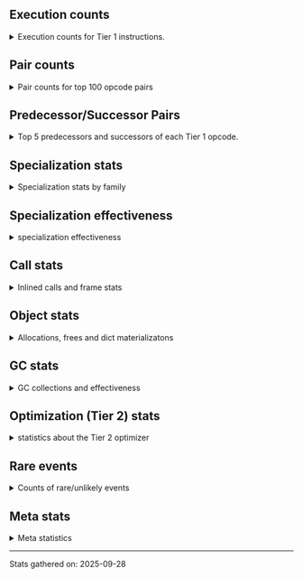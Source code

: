 ## Execution counts

<details>
<summary> Execution counts for Tier 1 instructions. </summary>


The "miss ratio" column shows the percentage of times the instruction
executed that it deoptimized. When this happens, the base unspecialized
instruction is not counted.

<table>
<thead>
<tr>
<th align="left">Name</th>
<th align="right">Base Count</th>
<th align="right">Head Count</th>
<th align="right">Change</th>
</tr>
</thead>
<tbody>
<tr>
<td align="left">JUMP_BACKWARD_NO_JIT</td>
<td align="right">135,169,855</td>
<td align="right">2,418,542</td>
<td align="right">-98.2%</td>
</tr>
<tr>
<td align="left">LOAD_ATTR_CLASS_WITH_METACLASS_CHECK</td>
<td align="right">16,016,914</td>
<td align="right">2,617,947</td>
<td align="right">-83.7%</td>
</tr>
<tr>
<td align="left">CONTAINS_OP_DICT</td>
<td align="right">23,422,045</td>
<td align="right">5,463,301</td>
<td align="right">-76.7%</td>
</tr>
<tr>
<td align="left">LIST_APPEND</td>
<td align="right">4,035,126</td>
<td align="right">1,585,302</td>
<td align="right">-60.7%</td>
</tr>
<tr>
<td align="left">FOR_ITER_LIST</td>
<td align="right">48,466,651</td>
<td align="right">22,398,407</td>
<td align="right">-53.8%</td>
</tr>
<tr>
<td align="left">STORE_FAST_LOAD_FAST</td>
<td align="right">3,329,722</td>
<td align="right">1,555,242</td>
<td align="right">-53.3%</td>
</tr>
<tr>
<td align="left">POP_JUMP_IF_NOT_NONE</td>
<td align="right">36,664,307</td>
<td align="right">17,491,655</td>
<td align="right">-52.3%</td>
</tr>
<tr>
<td align="left">FOR_ITER_TUPLE</td>
<td align="right">27,144,657</td>
<td align="right">15,289,959</td>
<td align="right">-43.7%</td>
</tr>
<tr>
<td align="left">FOR_ITER</td>
<td align="right">81,921,151</td>
<td align="right">46,352,161</td>
<td align="right">-43.4%</td>
</tr>
<tr>
<td align="left">MAP_ADD</td>
<td align="right">6,238,989</td>
<td align="right">3,725,155</td>
<td align="right">-40.3%</td>
</tr>
<tr>
<td align="left">CONTAINS_OP</td>
<td align="right">17,576,237</td>
<td align="right">10,973,100</td>
<td align="right">-37.6%</td>
</tr>
<tr>
<td align="left">UNPACK_SEQUENCE_TWO_TUPLE</td>
<td align="right">82,362,570</td>
<td align="right">55,788,722</td>
<td align="right">-32.3%</td>
</tr>
<tr>
<td align="left">STORE_FAST_STORE_FAST</td>
<td align="right">83,873,381</td>
<td align="right">57,300,636</td>
<td align="right">-31.7%</td>
</tr>
<tr>
<td align="left">POP_JUMP_IF_TRUE</td>
<td align="right">80,998,859</td>
<td align="right">58,090,969</td>
<td align="right">-28.3%</td>
</tr>
<tr>
<td align="left">DICT_MERGE</td>
<td align="right">18,314,221</td>
<td align="right">13,394,901</td>
<td align="right">-26.9%</td>
</tr>
<tr>
<td align="left">LOAD_GLOBAL_MODULE</td>
<td align="right">113,139,142</td>
<td align="right">86,345,883</td>
<td align="right">-23.7%</td>
</tr>
<tr>
<td align="left">BUILD_MAP</td>
<td align="right">26,727,615</td>
<td align="right">21,808,229</td>
<td align="right">-18.4%</td>
</tr>
<tr>
<td align="left">LOAD_FAST_AND_CLEAR</td>
<td align="right">13,157,909</td>
<td align="right">11,032,199</td>
<td align="right">-16.2%</td>
</tr>
<tr>
<td align="left">PUSH_NULL</td>
<td align="right">46,477,025</td>
<td align="right">39,377,568</td>
<td align="right">-15.3%</td>
</tr>
<tr>
<td align="left">LOAD_ATTR</td>
<td align="right">70,819,742</td>
<td align="right">60,061,990</td>
<td align="right">-15.2%</td>
</tr>
<tr>
<td align="left">BUILD_TUPLE</td>
<td align="right">44,897,584</td>
<td align="right">38,858,310</td>
<td align="right">-13.5%</td>
</tr>
<tr>
<td align="left">MAKE_FUNCTION</td>
<td align="right">11,033,456</td>
<td align="right">9,568,221</td>
<td align="right">-13.3%</td>
</tr>
<tr>
<td align="left">RETURN_GENERATOR</td>
<td align="right">11,122,460</td>
<td align="right">9,657,291</td>
<td align="right">-13.2%</td>
</tr>
<tr>
<td align="left">STORE_FAST</td>
<td align="right">273,664,111</td>
<td align="right">239,534,268</td>
<td align="right">-12.5%</td>
</tr>
<tr>
<td align="left">CALL_TYPE_1</td>
<td align="right">12,709,075</td>
<td align="right">11,270,309</td>
<td align="right">-11.3%</td>
</tr>
<tr>
<td align="left">BUILD_LIST</td>
<td align="right">16,945,697</td>
<td align="right">15,116,389</td>
<td align="right">-10.8%</td>
</tr>
<tr>
<td align="left">LOAD_FAST_BORROW_LOAD_FAST_BORROW</td>
<td align="right">199,317,734</td>
<td align="right">178,161,241</td>
<td align="right">-10.6%</td>
</tr>
<tr>
<td align="left">SWAP</td>
<td align="right">35,435,464</td>
<td align="right">32,103,386</td>
<td align="right">-9.4%</td>
</tr>
<tr>
<td align="left">CALL_METHOD_DESCRIPTOR_NOARGS</td>
<td align="right">23,126,143</td>
<td align="right">21,000,804</td>
<td align="right">-9.2%</td>
</tr>
<tr>
<td align="left">CALL_NON_PY_GENERAL</td>
<td align="right">17,450,799</td>
<td align="right">15,882,567</td>
<td align="right">-9.0%</td>
</tr>
<tr>
<td align="left">LOAD_FAST_BORROW</td>
<td align="right">718,447,729</td>
<td align="right">655,400,988</td>
<td align="right">-8.8%</td>
</tr>
<tr>
<td align="left">COMPARE_OP_INT</td>
<td align="right">40,142,881</td>
<td align="right">36,985,702</td>
<td align="right">-7.9%</td>
</tr>
<tr>
<td align="left">CALL_ISINSTANCE</td>
<td align="right">52,148,560</td>
<td align="right">48,274,870</td>
<td align="right">-7.4%</td>
</tr>
<tr>
<td align="left">CALL_METHOD_DESCRIPTOR_O</td>
<td align="right">15,006,518</td>
<td align="right">13,938,910</td>
<td align="right">-7.1%</td>
</tr>
<tr>
<td align="left">POP_ITER</td>
<td align="right">44,516,368</td>
<td align="right">41,590,746</td>
<td align="right">-6.6%</td>
</tr>
<tr>
<td align="left">LOAD_ATTR_METHOD_NO_DICT</td>
<td align="right">71,993,517</td>
<td align="right">67,351,263</td>
<td align="right">-6.4%</td>
</tr>
<tr>
<td align="left">NOP</td>
<td align="right">26,245,311</td>
<td align="right">24,805,815</td>
<td align="right">-5.5%</td>
</tr>
<tr>
<td align="left">CALL_LIST_APPEND</td>
<td align="right">19,077,864</td>
<td align="right">18,032,083</td>
<td align="right">-5.5%</td>
</tr>
<tr>
<td align="left">POP_JUMP_IF_FALSE</td>
<td align="right">232,918,857</td>
<td align="right">220,859,523</td>
<td align="right">-5.2%</td>
</tr>
<tr>
<td align="left">GET_ITER</td>
<td align="right">47,086,304</td>
<td align="right">44,874,201</td>
<td align="right">-4.7%</td>
</tr>
<tr>
<td align="left">TO_BOOL_BOOL</td>
<td align="right">149,895,062</td>
<td align="right">144,726,937</td>
<td align="right">-3.4%</td>
</tr>
<tr>
<td align="left">IS_OP</td>
<td align="right">45,042,994</td>
<td align="right">43,521,299</td>
<td align="right">-3.4%</td>
</tr>
<tr>
<td align="left">LOAD_FAST</td>
<td align="right">33,271,665</td>
<td align="right">32,181,796</td>
<td align="right">-3.3%</td>
</tr>
<tr>
<td align="left">LOAD_ATTR_METHOD_WITH_VALUES</td>
<td align="right">35,693,749</td>
<td align="right">34,584,202</td>
<td align="right">-3.1%</td>
</tr>
<tr>
<td align="left">LOAD_GLOBAL_BUILTIN</td>
<td align="right">178,689,127</td>
<td align="right">173,259,421</td>
<td align="right">-3.0%</td>
</tr>
<tr>
<td align="left">CALL_PY_EXACT_ARGS</td>
<td align="right">53,068,216</td>
<td align="right">51,480,502</td>
<td align="right">-3.0%</td>
</tr>
<tr>
<td align="left">BINARY_OP</td>
<td align="right">46,301,359</td>
<td align="right">44,941,974</td>
<td align="right">-2.9%</td>
</tr>
<tr>
<td align="left">BINARY_OP_SUBTRACT_INT</td>
<td align="right">1,811,546</td>
<td align="right">1,759,684</td>
<td align="right">-2.9%</td>
</tr>
<tr>
<td align="left">LOAD_ATTR_NONDESCRIPTOR_NO_DICT</td>
<td align="right">46,410,416</td>
<td align="right">45,122,986</td>
<td align="right">-2.8%</td>
</tr>
<tr>
<td align="left">EXTENDED_ARG</td>
<td align="right">18,601,720</td>
<td align="right">18,162,103</td>
<td align="right">-2.4%</td>
</tr>
<tr>
<td align="left">POP_TOP</td>
<td align="right">60,720,450</td>
<td align="right">59,751,593</td>
<td align="right">-1.6%</td>
</tr>
<tr>
<td align="left">YIELD_VALUE</td>
<td align="right">17,565,981</td>
<td align="right">17,835,027</td>
<td align="right">1.5%</td>
</tr>
<tr>
<td align="left">UNPACK_SEQUENCE</td>
<td align="right">9,008</td>
<td align="right">8,877</td>
<td align="right">-1.5%</td>
</tr>
<tr>
<td align="left">CALL_METHOD_DESCRIPTOR_FAST</td>
<td align="right">17,856,662</td>
<td align="right">18,116,342</td>
<td align="right">1.5%</td>
</tr>
<tr>
<td align="left">FOR_ITER_GEN</td>
<td align="right">18,967,864</td>
<td align="right">19,237,817</td>
<td align="right">1.4%</td>
</tr>
<tr>
<td align="left">COPY</td>
<td align="right">11,640,915</td>
<td align="right">11,479,553</td>
<td align="right">-1.4%</td>
</tr>
<tr>
<td align="left">POP_JUMP_IF_NONE</td>
<td align="right">9,631,220</td>
<td align="right">9,508,022</td>
<td align="right">-1.3%</td>
</tr>
<tr>
<td align="left">UNARY_NEGATIVE</td>
<td align="right">461,745</td>
<td align="right">456,450</td>
<td align="right">-1.1%</td>
</tr>
<tr>
<td align="left">TO_BOOL_INT</td>
<td align="right">15,754,765</td>
<td align="right">15,582,481</td>
<td align="right">-1.1%</td>
</tr>
<tr>
<td align="left">LOAD_CONST</td>
<td align="right">149,695,903</td>
<td align="right">148,066,169</td>
<td align="right">-1.1%</td>
</tr>
<tr>
<td align="left">BINARY_OP_SUBSCR_DICT</td>
<td align="right">2,617,034</td>
<td align="right">2,588,950</td>
<td align="right">-1.1%</td>
</tr>
<tr>
<td align="left">BINARY_OP_ADD_INT</td>
<td align="right">9,897,891</td>
<td align="right">9,828,600</td>
<td align="right">-0.7%</td>
</tr>
<tr>
<td align="left">BINARY_OP_SUBSCR_LIST_INT</td>
<td align="right">23,401,187</td>
<td align="right">23,250,685</td>
<td align="right">-0.6%</td>
</tr>
<tr>
<td align="left">CALL_TUPLE_1</td>
<td align="right">4,609,988</td>
<td align="right">4,582,869</td>
<td align="right">-0.6%</td>
</tr>
<tr>
<td align="left">FOR_ITER_RANGE</td>
<td align="right">8,978,970</td>
<td align="right">8,933,846</td>
<td align="right">-0.5%</td>
</tr>
<tr>
<td align="left">STORE_SUBSCR_LIST_INT</td>
<td align="right">15,986,694</td>
<td align="right">15,918,276</td>
<td align="right">-0.4%</td>
</tr>
<tr>
<td align="left">COMPARE_OP</td>
<td align="right">30,623,717</td>
<td align="right">30,501,876</td>
<td align="right">-0.4%</td>
</tr>
<tr>
<td align="left">LOAD_SMALL_INT</td>
<td align="right">49,317,858</td>
<td align="right">49,132,738</td>
<td align="right">-0.4%</td>
</tr>
<tr>
<td align="left">JUMP_FORWARD</td>
<td align="right">12,468,910</td>
<td align="right">12,424,235</td>
<td align="right">-0.4%</td>
</tr>
<tr>
<td align="left">BUILD_SET</td>
<td align="right">41,204</td>
<td align="right">41,059</td>
<td align="right">-0.4%</td>
</tr>
<tr>
<td align="left">LOAD_ATTR_SLOT</td>
<td align="right">75,578,798</td>
<td align="right">75,317,455</td>
<td align="right">-0.3%</td>
</tr>
<tr>
<td align="left">LOAD_COMMON_CONSTANT</td>
<td align="right">7,946,357</td>
<td align="right">7,919,373</td>
<td align="right">-0.3%</td>
</tr>
<tr>
<td align="left">SET_FUNCTION_ATTRIBUTE</td>
<td align="right">8,110,067</td>
<td align="right">8,083,046</td>
<td align="right">-0.3%</td>
</tr>
<tr>
<td align="left">JUMP_BACKWARD</td>
<td align="right">999</td>
<td align="right">996</td>
<td align="right">-0.3%</td>
</tr>
<tr>
<td align="left">LOAD_GLOBAL</td>
<td align="right">18,055</td>
<td align="right">18,107</td>
<td align="right">0.3%</td>
</tr>
<tr>
<td align="left">CALL_BUILTIN_CLASS</td>
<td align="right">6,832,260</td>
<td align="right">6,814,680</td>
<td align="right">-0.3%</td>
</tr>
<tr>
<td align="left">LOAD_DEREF</td>
<td align="right">53,331,217</td>
<td align="right">53,468,124</td>
<td align="right">0.3%</td>
</tr>
<tr>
<td align="left">RESUME</td>
<td align="right">2,971</td>
<td align="right">2,964</td>
<td align="right">-0.2%</td>
</tr>
<tr>
<td align="left">LOAD_ATTR_NONDESCRIPTOR_WITH_VALUES</td>
<td align="right">1,223,408</td>
<td align="right">1,220,945</td>
<td align="right">-0.2%</td>
</tr>
<tr>
<td align="left">CALL</td>
<td align="right">23,795</td>
<td align="right">23,822</td>
<td align="right">0.1%</td>
</tr>
<tr>
<td align="left">COPY_FREE_VARS</td>
<td align="right">24,766,094</td>
<td align="right">24,738,221</td>
<td align="right">-0.1%</td>
</tr>
<tr>
<td align="left">CALL_BOUND_METHOD_GENERAL</td>
<td align="right">165,701</td>
<td align="right">165,865</td>
<td align="right">0.1%</td>
</tr>
<tr>
<td align="left">BINARY_OP_SUBSCR_GETITEM</td>
<td align="right">20,684</td>
<td align="right">20,664</td>
<td align="right">-0.1%</td>
</tr>
<tr>
<td align="left">LOAD_FAST_LOAD_FAST</td>
<td align="right">10,391</td>
<td align="right">10,382</td>
<td align="right">-0.1%</td>
</tr>
<tr>
<td align="left">LOAD_ATTR_MODULE</td>
<td align="right">495,383</td>
<td align="right">495,785</td>
<td align="right">0.1%</td>
</tr>
<tr>
<td align="left">RESUME_CHECK</td>
<td align="right">199,276,982</td>
<td align="right">199,418,908</td>
<td align="right">0.1%</td>
</tr>
<tr>
<td align="left">RETURN_VALUE</td>
<td align="right">182,046,505</td>
<td align="right">181,919,352</td>
<td align="right">-0.1%</td>
</tr>
<tr>
<td align="left">CALL_KW</td>
<td align="right">1,444</td>
<td align="right">1,445</td>
<td align="right">0.1%</td>
</tr>
<tr>
<td align="left">STORE_ATTR</td>
<td align="right">175,330</td>
<td align="right">175,219</td>
<td align="right">-0.1%</td>
</tr>
<tr>
<td align="left">RAISE_VARARGS</td>
<td align="right">83,127</td>
<td align="right">83,077</td>
<td align="right">-0.1%</td>
</tr>
<tr>
<td align="left">UNPACK_SEQUENCE_TUPLE</td>
<td align="right">1,288,241</td>
<td align="right">1,288,879</td>
<td align="right">0.0%</td>
</tr>
<tr>
<td align="left">BINARY_OP_EXTEND</td>
<td align="right">745,599</td>
<td align="right">745,935</td>
<td align="right">0.0%</td>
</tr>
<tr>
<td align="left">CHECK_EXC_MATCH</td>
<td align="right">655,502</td>
<td align="right">655,211</td>
<td align="right">-0.0%</td>
</tr>
<tr>
<td align="left">POP_EXCEPT</td>
<td align="right">655,502</td>
<td align="right">655,211</td>
<td align="right">-0.0%</td>
</tr>
<tr>
<td align="left">PUSH_EXC_INFO</td>
<td align="right">655,502</td>
<td align="right">655,211</td>
<td align="right">-0.0%</td>
</tr>
<tr>
<td align="left">CONTAINS_OP_SET</td>
<td align="right">79,544</td>
<td align="right">79,509</td>
<td align="right">-0.0%</td>
</tr>
<tr>
<td align="left">LOAD_ATTR_PROPERTY</td>
<td align="right">21,693,828</td>
<td align="right">21,700,941</td>
<td align="right">0.0%</td>
</tr>
<tr>
<td align="left">CALL_BUILTIN_O</td>
<td align="right">10,873,649</td>
<td align="right">10,870,334</td>
<td align="right">-0.0%</td>
</tr>
<tr>
<td align="left">CALL_BUILTIN_FAST</td>
<td align="right">33,147,687</td>
<td align="right">33,137,769</td>
<td align="right">-0.0%</td>
</tr>
<tr>
<td align="left">STORE_DEREF</td>
<td align="right">6,787,250</td>
<td align="right">6,785,301</td>
<td align="right">-0.0%</td>
</tr>
<tr>
<td align="left">LIST_EXTEND</td>
<td align="right">1,029,107</td>
<td align="right">1,028,862</td>
<td align="right">-0.0%</td>
</tr>
<tr>
<td align="left">CALL_INTRINSIC_1</td>
<td align="right">1,029,998</td>
<td align="right">1,029,753</td>
<td align="right">-0.0%</td>
</tr>
<tr>
<td align="left">EXIT_INIT_CHECK</td>
<td align="right">654,478</td>
<td align="right">654,352</td>
<td align="right">-0.0%</td>
</tr>
<tr>
<td align="left">CALL_ALLOC_AND_ENTER_INIT</td>
<td align="right">654,494</td>
<td align="right">654,368</td>
<td align="right">-0.0%</td>
</tr>
<tr>
<td align="left">MAKE_CELL</td>
<td align="right">4,497,676</td>
<td align="right">4,496,816</td>
<td align="right">-0.0%</td>
</tr>
<tr>
<td align="left">END_FOR</td>
<td align="right">2,995,577</td>
<td align="right">2,996,091</td>
<td align="right">0.0%</td>
</tr>
<tr>
<td align="left">BINARY_OP_SUBSCR_LIST_SLICE</td>
<td align="right">7,115</td>
<td align="right">7,114</td>
<td align="right">-0.0%</td>
</tr>
<tr>
<td align="left">UNPACK_SEQUENCE_LIST</td>
<td align="right">141,395</td>
<td align="right">141,377</td>
<td align="right">-0.0%</td>
</tr>
<tr>
<td align="left">STORE_ATTR_INSTANCE_VALUE</td>
<td align="right">2,281,518</td>
<td align="right">2,281,264</td>
<td align="right">-0.0%</td>
</tr>
<tr>
<td align="left">JUMP_BACKWARD_NO_INTERRUPT</td>
<td align="right">746,025</td>
<td align="right">745,949</td>
<td align="right">-0.0%</td>
</tr>
<tr>
<td align="left">GET_YIELD_FROM_ITER</td>
<td align="right">389,895</td>
<td align="right">389,859</td>
<td align="right">-0.0%</td>
</tr>
<tr>
<td align="left">LOAD_ATTR_INSTANCE_VALUE</td>
<td align="right">6,026,995</td>
<td align="right">6,026,442</td>
<td align="right">-0.0%</td>
</tr>
<tr>
<td align="left">INTERPRETER_EXIT</td>
<td align="right">78,741,619</td>
<td align="right">78,734,447</td>
<td align="right">-0.0%</td>
</tr>
<tr>
<td align="left">CALL_BUILTIN_FAST_WITH_KEYWORDS</td>
<td align="right">4,466,643</td>
<td align="right">4,467,011</td>
<td align="right">0.0%</td>
</tr>
<tr>
<td align="left">TO_BOOL_NONE</td>
<td align="right">2,007,827</td>
<td align="right">2,007,670</td>
<td align="right">-0.0%</td>
</tr>
<tr>
<td align="left">LOAD_SUPER_ATTR_ATTR</td>
<td align="right">942,656</td>
<td align="right">942,596</td>
<td align="right">-0.0%</td>
</tr>
<tr>
<td align="left">IMPORT_FROM</td>
<td align="right">6,590,280</td>
<td align="right">6,589,956</td>
<td align="right">-0.0%</td>
</tr>
<tr>
<td align="left">SEND_GEN</td>
<td align="right">746,312</td>
<td align="right">746,276</td>
<td align="right">-0.0%</td>
</tr>
<tr>
<td align="left">STORE_SUBSCR</td>
<td align="right">2,585,508</td>
<td align="right">2,585,400</td>
<td align="right">-0.0%</td>
</tr>
<tr>
<td align="left">CALL_KW_PY</td>
<td align="right">7,541,623</td>
<td align="right">7,541,310</td>
<td align="right">-0.0%</td>
</tr>
<tr>
<td align="left">BINARY_OP_SUBSCR_TUPLE_INT</td>
<td align="right">6,744,448</td>
<td align="right">6,744,169</td>
<td align="right">-0.0%</td>
</tr>
<tr>
<td align="left">CALL_FUNCTION_EX</td>
<td align="right">21,977,490</td>
<td align="right">21,976,617</td>
<td align="right">-0.0%</td>
</tr>
<tr>
<td align="left">IMPORT_NAME</td>
<td align="right">5,753,598</td>
<td align="right">5,753,374</td>
<td align="right">-0.0%</td>
</tr>
<tr>
<td align="left">STORE_ATTR_SLOT</td>
<td align="right">6,623,260</td>
<td align="right">6,623,492</td>
<td align="right">0.0%</td>
</tr>
<tr>
<td align="left">BINARY_OP_MULTIPLY_INT</td>
<td align="right">2,174,517</td>
<td align="right">2,174,592</td>
<td align="right">0.0%</td>
</tr>
<tr>
<td align="left">CALL_PY_GENERAL</td>
<td align="right">4,002,023</td>
<td align="right">4,002,157</td>
<td align="right">0.0%</td>
</tr>
<tr>
<td align="left">CALL_BOUND_METHOD_EXACT_ARGS</td>
<td align="right">18,637,024</td>
<td align="right">18,636,662</td>
<td align="right">-0.0%</td>
</tr>
<tr>
<td align="left">CALL_KW_NON_PY</td>
<td align="right">598,529</td>
<td align="right">598,519</td>
<td align="right">-0.0%</td>
</tr>
<tr>
<td align="left">CALL_LEN</td>
<td align="right">21,991,842</td>
<td align="right">21,991,488</td>
<td align="right">-0.0%</td>
</tr>
<tr>
<td align="left">COMPARE_OP_STR</td>
<td align="right">10,927,615</td>
<td align="right">10,927,478</td>
<td align="right">-0.0%</td>
</tr>
<tr>
<td align="left">LOAD_FAST_CHECK</td>
<td align="right">1,244,534</td>
<td align="right">1,244,519</td>
<td align="right">-0.0%</td>
</tr>
<tr>
<td align="left">TO_BOOL_LIST</td>
<td align="right">2,008,964</td>
<td align="right">2,008,944</td>
<td align="right">-0.0%</td>
</tr>
<tr>
<td align="left">UNARY_NOT</td>
<td align="right">4,181,762</td>
<td align="right">4,181,722</td>
<td align="right">-0.0%</td>
</tr>
<tr>
<td align="left">LOAD_ATTR_CLASS</td>
<td align="right">1,389,855</td>
<td align="right">1,389,842</td>
<td align="right">-0.0%</td>
</tr>
<tr>
<td align="left">TO_BOOL</td>
<td align="right">9,777,938</td>
<td align="right">9,778,008</td>
<td align="right">0.0%</td>
</tr>
<tr>
<td align="left">TO_BOOL_ALWAYS_TRUE</td>
<td align="right">172,068</td>
<td align="right">172,067</td>
<td align="right">-0.0%</td>
</tr>
<tr>
<td align="left">COMPARE_OP_FLOAT</td>
<td align="right">427,543</td>
<td align="right">427,541</td>
<td align="right">-0.0%</td>
</tr>
<tr>
<td align="left">STORE_SUBSCR_DICT</td>
<td align="right">1,754,521</td>
<td align="right">1,754,519</td>
<td align="right">-0.0%</td>
</tr>
<tr>
<td align="left">LOAD_SUPER_ATTR_METHOD</td>
<td align="right">1,323,308</td>
<td align="right">1,323,308</td>
<td align="right">0.0%</td>
</tr>
<tr>
<td align="left">DELETE_FAST</td>
<td align="right">1,036,043</td>
<td align="right">1,036,043</td>
<td align="right">0.0%</td>
</tr>
<tr>
<td align="left">BINARY_OP_ADD_UNICODE</td>
<td align="right">388,827</td>
<td align="right">388,827</td>
<td align="right">0.0%</td>
</tr>
<tr>
<td align="left">END_SEND</td>
<td align="right">372,870</td>
<td align="right">372,870</td>
<td align="right">0.0%</td>
</tr>
<tr>
<td align="left">TO_BOOL_STR</td>
<td align="right">341,720</td>
<td align="right">341,720</td>
<td align="right">0.0%</td>
</tr>
<tr>
<td align="left">SEND</td>
<td align="right">270,096</td>
<td align="right">270,096</td>
<td align="right">0.0%</td>
</tr>
<tr>
<td align="left">FORMAT_SIMPLE</td>
<td align="right">178,539</td>
<td align="right">178,539</td>
<td align="right">0.0%</td>
</tr>
<tr>
<td align="left">CONVERT_VALUE</td>
<td align="right">178,537</td>
<td align="right">178,537</td>
<td align="right">0.0%</td>
</tr>
<tr>
<td align="left">CALL_STR_1</td>
<td align="right">133,724</td>
<td align="right">133,724</td>
<td align="right">0.0%</td>
</tr>
<tr>
<td align="left">BUILD_STRING</td>
<td align="right">89,014</td>
<td align="right">89,014</td>
<td align="right">0.0%</td>
</tr>
<tr>
<td align="left">SET_ADD</td>
<td align="right">14,629</td>
<td align="right">14,629</td>
<td align="right">0.0%</td>
</tr>
<tr>
<td align="left">BINARY_SLICE</td>
<td align="right">12,037</td>
<td align="right">12,037</td>
<td align="right">0.0%</td>
</tr>
<tr>
<td align="left">STORE_NAME</td>
<td align="right">9,212</td>
<td align="right">9,212</td>
<td align="right">0.0%</td>
</tr>
<tr>
<td align="left">LOAD_NAME</td>
<td align="right">8,941</td>
<td align="right">8,941</td>
<td align="right">0.0%</td>
</tr>
<tr>
<td align="left">BINARY_OP_SUBSCR_STR_INT</td>
<td align="right">5,550</td>
<td align="right">5,550</td>
<td align="right">0.0%</td>
</tr>
<tr>
<td align="left">LOAD_SPECIAL</td>
<td align="right">4,150</td>
<td align="right">4,150</td>
<td align="right">0.0%</td>
</tr>
<tr>
<td align="left">CALL_METHOD_DESCRIPTOR_FAST_WITH_KEYWORDS</td>
<td align="right">2,645</td>
<td align="right">2,645</td>
<td align="right">0.0%</td>
</tr>
<tr>
<td align="left">RERAISE</td>
<td align="right">1,679</td>
<td align="right">1,679</td>
<td align="right">0.0%</td>
</tr>
<tr>
<td align="left">DELETE_SUBSCR</td>
<td align="right">1,055</td>
<td align="right">1,055</td>
<td align="right">0.0%</td>
</tr>
<tr>
<td align="left">STORE_SLICE</td>
<td align="right">591</td>
<td align="right">591</td>
<td align="right">0.0%</td>
</tr>
<tr>
<td align="left">BINARY_OP_SUBTRACT_FLOAT</td>
<td align="right">447</td>
<td align="right">447</td>
<td align="right">0.0%</td>
</tr>
<tr>
<td align="left">CALL_KW_BOUND_METHOD</td>
<td align="right">394</td>
<td align="right">394</td>
<td align="right">0.0%</td>
</tr>
<tr>
<td align="left">BINARY_OP_ADD_FLOAT</td>
<td align="right">255</td>
<td align="right">255</td>
<td align="right">0.0%</td>
</tr>
<tr>
<td align="left">BUILD_SLICE</td>
<td align="right">200</td>
<td align="right">200</td>
<td align="right">0.0%</td>
</tr>
<tr>
<td align="left">LOAD_BUILD_CLASS</td>
<td align="right">133</td>
<td align="right">133</td>
<td align="right">0.0%</td>
</tr>
<tr>
<td align="left">LOAD_LOCALS</td>
<td align="right">127</td>
<td align="right">127</td>
<td align="right">0.0%</td>
</tr>
<tr>
<td align="left">BINARY_OP_INPLACE_ADD_UNICODE</td>
<td align="right">102</td>
<td align="right">102</td>
<td align="right">0.0%</td>
</tr>
<tr>
<td align="left">LOAD_ATTR_METHOD_LAZY_DICT</td>
<td align="right">92</td>
<td align="right">92</td>
<td align="right">0.0%</td>
</tr>
<tr>
<td align="left">LOAD_SUPER_ATTR</td>
<td align="right">60</td>
<td align="right">60</td>
<td align="right">0.0%</td>
</tr>
<tr>
<td align="left">DELETE_NAME</td>
<td align="right">6</td>
<td align="right">6</td>
<td align="right">0.0%</td>
</tr>
<tr>
<td align="left">BINARY_OP_MULTIPLY_FLOAT</td>
<td align="right">3</td>
<td align="right">3</td>
<td align="right">0.0%</td>
</tr>
<tr>
<td align="left">STORE_GLOBAL</td>
<td align="right">1</td>
<td align="right">1</td>
<td align="right">0.0%</td>
</tr>
<tr>
<td align="left">DICT_UPDATE</td>
<td align="right">1</td>
<td align="right">1</td>
<td align="right">0.0%</td>
</tr>
<tr>
<td align="left">JUMP_BACKWARD_JIT</td>
<td align="right"></td>
<td align="right">58,597,796</td>
<td align="right"></td>
</tr>
<tr>
<td align="left">ENTER_EXECUTOR</td>
<td align="right"></td>
<td align="right">28,023,154</td>
<td align="right"></td>
</tr>
<tr>
<td align="left">NOT_TAKEN</td>
<td align="right"></td>
<td align="right">246,730</td>
<td align="right"></td>
</tr>
</tbody>
</table>


</details>

## Pair counts

<details>
<summary> Pair counts for top 100 opcode pairs </summary>


Pairs of specialized operations that deoptimize and are then followed by
the corresponding unspecialized instruction are not counted as pairs.

Not included in comparative output.


</details>

## Predecessor/Successor Pairs

<details>
<summary> Top 5 predecessors and successors of each Tier 1 opcode. </summary>


This does not include the unspecialized instructions that occur after a
specialized instruction deoptimizes.

Not included in comparative output.


</details>

## Specialization stats

<details>
<summary> Specialization stats by family </summary>

### BINARY_OP

<details>
<summary> specialization stats for BINARY_OP family </summary>

<table>
<thead>
<tr>
<th align="left">Kind</th>
<th align="right">Base Count</th>
<th align="right">Base Ratio</th>
<th align="right">Head Count</th>
<th align="right">Head Ratio</th>
<th align="right">Change</th>
</tr>
</thead>
<tbody>
<tr>
<td align="left">
deferred
<details>
<summary>ⓘ</summary>

Lists the number of "deferred" (i.e. not specialized) instructions executed.
</details>
</td>
<td align="right">46,260,019</td>
<td align="right">39.4%</td>
<td align="right">44,900,700</td>
<td align="right">38.8%</td>
<td align="right">-2.9%</td>
</tr>
<tr>
<td align="left">
miss
<details>
<summary>ⓘ</summary>

Specialized instructions that deopt.
</details>
</td>
<td align="right">355,389</td>
<td align="right">0.3%</td>
<td align="right">358,377</td>
<td align="right">0.3%</td>
<td align="right">0.8%</td>
</tr>
<tr>
<td align="left">
hit
<details>
<summary>ⓘ</summary>

Specialized instructions that complete.
</details>
</td>
<td align="right">70,890,259</td>
<td align="right">60.3%</td>
<td align="right">70,437,830</td>
<td align="right">60.9%</td>
<td align="right">-0.6%</td>
</tr>
</tbody>
</table>

<table>
<thead>
<tr>
<th align="left">Success</th>
<th align="right">Base Count</th>
<th align="right">Base Ratio</th>
<th align="right">Head Count</th>
<th align="right">Head Ratio</th>
<th align="right">Change</th>
</tr>
</thead>
<tbody>
<tr>
<td align="left">Success</td>
<td align="right">8,816</td>
<td align="right">18.4%</td>
<td align="right">8,878</td>
<td align="right">18.5%</td>
<td align="right">0.7%</td>
</tr>
<tr>
<td align="left">Failure</td>
<td align="right">39,196</td>
<td align="right">81.6%</td>
<td align="right">39,129</td>
<td align="right">81.5%</td>
<td align="right">-0.2%</td>
</tr>
</tbody>
</table>

<table>
<thead>
<tr>
<th align="left">Failure kind</th>
<th align="right">Base Count</th>
<th align="right">Base Ratio</th>
<th align="right">Head Count</th>
<th align="right">Head Ratio</th>
<th align="right">Change</th>
</tr>
</thead>
<tbody>
<tr>
<td align="left">multiply different types</td>
<td align="right">2,353</td>
<td align="right">6.0%</td>
<td align="right">2,142</td>
<td align="right">5.5%</td>
<td align="right">-9.0%</td>
</tr>
<tr>
<td align="left">add other</td>
<td align="right">6,463</td>
<td align="right">16.5%</td>
<td align="right">6,679</td>
<td align="right">17.1%</td>
<td align="right">3.3%</td>
</tr>
<tr>
<td align="left">add different types</td>
<td align="right">1,010</td>
<td align="right">2.6%</td>
<td align="right">993</td>
<td align="right">2.5%</td>
<td align="right">-1.7%</td>
</tr>
<tr>
<td align="left">subscr</td>
<td align="right">4,664</td>
<td align="right">11.9%</td>
<td align="right">4,608</td>
<td align="right">11.8%</td>
<td align="right">-1.2%</td>
</tr>
<tr>
<td align="left">and int</td>
<td align="right">3,884</td>
<td align="right">9.9%</td>
<td align="right">3,929</td>
<td align="right">10.0%</td>
<td align="right">1.2%</td>
</tr>
<tr>
<td align="left">subscr defaultdict</td>
<td align="right">1,763</td>
<td align="right">4.5%</td>
<td align="right">1,748</td>
<td align="right">4.5%</td>
<td align="right">-0.9%</td>
</tr>
<tr>
<td align="left">subtract different types</td>
<td align="right">567</td>
<td align="right">1.4%</td>
<td align="right">564</td>
<td align="right">1.4%</td>
<td align="right">-0.5%</td>
</tr>
<tr>
<td align="left">and other</td>
<td align="right">209</td>
<td align="right">0.5%</td>
<td align="right">208</td>
<td align="right">0.5%</td>
<td align="right">-0.5%</td>
</tr>
<tr>
<td align="left">subscr tuple slice</td>
<td align="right">626</td>
<td align="right">1.6%</td>
<td align="right">624</td>
<td align="right">1.6%</td>
<td align="right">-0.3%</td>
</tr>
<tr>
<td align="left">multiply other</td>
<td align="right">7,192</td>
<td align="right">18.3%</td>
<td align="right">7,170</td>
<td align="right">18.3%</td>
<td align="right">-0.3%</td>
</tr>
<tr>
<td align="left">rshift</td>
<td align="right">1,214</td>
<td align="right">3.1%</td>
<td align="right">1,211</td>
<td align="right">3.1%</td>
<td align="right">-0.2%</td>
</tr>
<tr>
<td align="left">remainder</td>
<td align="right">704</td>
<td align="right">1.8%</td>
<td align="right">705</td>
<td align="right">1.8%</td>
<td align="right">0.1%</td>
</tr>
<tr>
<td align="left">true divide different types</td>
<td align="right">1,086</td>
<td align="right">2.8%</td>
<td align="right">1,087</td>
<td align="right">2.8%</td>
<td align="right">0.1%</td>
</tr>
<tr>
<td align="left">subtract other</td>
<td align="right">3,222</td>
<td align="right">8.2%</td>
<td align="right">3,222</td>
<td align="right">8.2%</td>
<td align="right">0.0%</td>
</tr>
<tr>
<td align="left">or</td>
<td align="right">2,225</td>
<td align="right">5.7%</td>
<td align="right">2,225</td>
<td align="right">5.7%</td>
<td align="right">0.0%</td>
</tr>
<tr>
<td align="left">power</td>
<td align="right">982</td>
<td align="right">2.5%</td>
<td align="right">982</td>
<td align="right">2.5%</td>
<td align="right">0.0%</td>
</tr>
<tr>
<td align="left">out of range</td>
<td align="right">422</td>
<td align="right">1.1%</td>
<td align="right">422</td>
<td align="right">1.1%</td>
<td align="right">0.0%</td>
</tr>
<tr>
<td align="left">floor divide</td>
<td align="right">363</td>
<td align="right">0.9%</td>
<td align="right">363</td>
<td align="right">0.9%</td>
<td align="right">0.0%</td>
</tr>
<tr>
<td align="left">true divide other</td>
<td align="right">155</td>
<td align="right">0.4%</td>
<td align="right">155</td>
<td align="right">0.4%</td>
<td align="right">0.0%</td>
</tr>
<tr>
<td align="left">lshift</td>
<td align="right">91</td>
<td align="right">0.2%</td>
<td align="right">91</td>
<td align="right">0.2%</td>
<td align="right">0.0%</td>
</tr>
<tr>
<td align="left">subscr array</td>
<td align="right">1</td>
<td align="right">0.0%</td>
<td align="right">1</td>
<td align="right">0.0%</td>
<td align="right">0.0%</td>
</tr>
</tbody>
</table>


</details>

### BINARY_SLICE

<details>
<summary> specialization stats for BINARY_SLICE family </summary>

<table>
<thead>
<tr>
<th align="left">Kind</th>
<th align="right">Base Count</th>
<th align="right">Base Ratio</th>
<th align="right">Head Count</th>
<th align="right">Head Ratio</th>
<th align="right">Change</th>
</tr>
</thead>
<tbody>
<tr>
<td align="left">
deferred
<details>
<summary>ⓘ</summary>

Lists the number of "deferred" (i.e. not specialized) instructions executed.
</details>
</td>
<td align="right">12,037</td>
<td align="right">100.0%</td>
<td align="right">12,037</td>
<td align="right">100.0%</td>
<td align="right">0.0%</td>
</tr>
</tbody>
</table>


</details>

### CALL

<details>
<summary> specialization stats for CALL family </summary>

<table>
<thead>
<tr>
<th align="left">Kind</th>
<th align="right">Base Count</th>
<th align="right">Base Ratio</th>
<th align="right">Head Count</th>
<th align="right">Head Ratio</th>
<th align="right">Change</th>
</tr>
</thead>
<tbody>
<tr>
<td align="left">
hit
<details>
<summary>ⓘ</summary>

Specialized instructions that complete.
</details>
</td>
<td align="right">276,668,760</td>
<td align="right">88.4%</td>
<td align="right">265,450,738</td>
<td align="right">87.9%</td>
<td align="right">-4.1%</td>
</tr>
<tr>
<td align="left">
miss
<details>
<summary>ⓘ</summary>

Specialized instructions that deopt.
</details>
</td>
<td align="right">36,390,092</td>
<td align="right">11.6%</td>
<td align="right">36,670,092</td>
<td align="right">12.1%</td>
<td align="right">0.8%</td>
</tr>
<tr>
<td align="left">
deferred
<details>
<summary>ⓘ</summary>

Lists the number of "deferred" (i.e. not specialized) instructions executed.
</details>
</td>
<td align="right">35,712,020</td>
<td align="right">11.4%</td>
<td align="right">35,986,737</td>
<td align="right">11.9%</td>
<td align="right">0.8%</td>
</tr>
</tbody>
</table>

<table>
<thead>
<tr>
<th align="left">Success</th>
<th align="right">Base Count</th>
<th align="right">Base Ratio</th>
<th align="right">Head Count</th>
<th align="right">Head Ratio</th>
<th align="right">Change</th>
</tr>
</thead>
<tbody>
<tr>
<td align="left">Success</td>
<td align="right">701,867</td>
<td align="right">100.0%</td>
<td align="right">707,177</td>
<td align="right">100.0%</td>
<td align="right">0.8%</td>
</tr>
<tr>
<td align="left">Failure</td>
<td align="right">0</td>
<td align="right">0.0%</td>
<td align="right">0</td>
<td align="right">0.0%</td>
<td align="right"></td>
</tr>
</tbody>
</table>


</details>

### CALL_KW

<details>
<summary> specialization stats for CALL_KW family </summary>

<table>
<thead>
<tr>
<th align="left">Kind</th>
<th align="right">Base Count</th>
<th align="right">Base Ratio</th>
<th align="right">Head Count</th>
<th align="right">Head Ratio</th>
<th align="right">Change</th>
</tr>
</thead>
<tbody>
<tr>
<td align="left">
deferred
<details>
<summary>ⓘ</summary>

Lists the number of "deferred" (i.e. not specialized) instructions executed.
</details>
</td>
<td align="right">3,183</td>
<td align="right">74.9%</td>
<td align="right">3,183</td>
<td align="right">74.9%</td>
<td align="right">0.0%</td>
</tr>
<tr>
<td align="left">
miss
<details>
<summary>ⓘ</summary>

Specialized instructions that deopt.
</details>
</td>
<td align="right">2,805</td>
<td align="right">66.0%</td>
<td align="right">2,805</td>
<td align="right">66.0%</td>
<td align="right">0.0%</td>
</tr>
</tbody>
</table>

<table>
<thead>
<tr>
<th align="left">Success</th>
<th align="right">Base Count</th>
<th align="right">Base Ratio</th>
<th align="right">Head Count</th>
<th align="right">Head Ratio</th>
<th align="right">Change</th>
</tr>
</thead>
<tbody>
<tr>
<td align="left">Success</td>
<td align="right">1,066</td>
<td align="right">100.0%</td>
<td align="right">1,067</td>
<td align="right">100.0%</td>
<td align="right">0.1%</td>
</tr>
<tr>
<td align="left">Failure</td>
<td align="right">0</td>
<td align="right">0.0%</td>
<td align="right">0</td>
<td align="right">0.0%</td>
<td align="right"></td>
</tr>
</tbody>
</table>


</details>

### COMPARE_OP

<details>
<summary> specialization stats for COMPARE_OP family </summary>

<table>
<thead>
<tr>
<th align="left">Kind</th>
<th align="right">Base Count</th>
<th align="right">Base Ratio</th>
<th align="right">Head Count</th>
<th align="right">Head Ratio</th>
<th align="right">Change</th>
</tr>
</thead>
<tbody>
<tr>
<td align="left">
hit
<details>
<summary>ⓘ</summary>

Specialized instructions that complete.
</details>
</td>
<td align="right">51,093,553</td>
<td align="right">62.2%</td>
<td align="right">47,937,200</td>
<td align="right">60.8%</td>
<td align="right">-6.2%</td>
</tr>
<tr>
<td align="left">
deferred
<details>
<summary>ⓘ</summary>

Lists the number of "deferred" (i.e. not specialized) instructions executed.
</details>
</td>
<td align="right">30,585,502</td>
<td align="right">37.2%</td>
<td align="right">30,463,731</td>
<td align="right">38.6%</td>
<td align="right">-0.4%</td>
</tr>
<tr>
<td align="left">
miss
<details>
<summary>ⓘ</summary>

Specialized instructions that deopt.
</details>
</td>
<td align="right">404,486</td>
<td align="right">0.5%</td>
<td align="right">403,521</td>
<td align="right">0.5%</td>
<td align="right">-0.2%</td>
</tr>
</tbody>
</table>

<table>
<thead>
<tr>
<th align="left">Success</th>
<th align="right">Base Count</th>
<th align="right">Base Ratio</th>
<th align="right">Head Count</th>
<th align="right">Head Ratio</th>
<th align="right">Change</th>
</tr>
</thead>
<tbody>
<tr>
<td align="left">Failure</td>
<td align="right">37,053</td>
<td align="right">80.9%</td>
<td align="right">36,979</td>
<td align="right">80.9%</td>
<td align="right">-0.2%</td>
</tr>
<tr>
<td align="left">Success</td>
<td align="right">8,737</td>
<td align="right">19.1%</td>
<td align="right">8,723</td>
<td align="right">19.1%</td>
<td align="right">-0.2%</td>
</tr>
</tbody>
</table>

<table>
<thead>
<tr>
<th align="left">Failure kind</th>
<th align="right">Base Count</th>
<th align="right">Base Ratio</th>
<th align="right">Head Count</th>
<th align="right">Head Ratio</th>
<th align="right">Change</th>
</tr>
</thead>
<tbody>
<tr>
<td align="left">bool</td>
<td align="right">1,501</td>
<td align="right">4.1%</td>
<td align="right">1,472</td>
<td align="right">4.0%</td>
<td align="right">-1.9%</td>
</tr>
<tr>
<td align="left">set</td>
<td align="right">136</td>
<td align="right">0.4%</td>
<td align="right">134</td>
<td align="right">0.4%</td>
<td align="right">-1.5%</td>
</tr>
<tr>
<td align="left">tuple</td>
<td align="right">3,155</td>
<td align="right">8.5%</td>
<td align="right">3,172</td>
<td align="right">8.6%</td>
<td align="right">0.5%</td>
</tr>
<tr>
<td align="left">other</td>
<td align="right">6,480</td>
<td align="right">17.5%</td>
<td align="right">6,459</td>
<td align="right">17.5%</td>
<td align="right">-0.3%</td>
</tr>
<tr>
<td align="left">big int</td>
<td align="right">14,043</td>
<td align="right">37.9%</td>
<td align="right">14,003</td>
<td align="right">37.9%</td>
<td align="right">-0.3%</td>
</tr>
<tr>
<td align="left">different types</td>
<td align="right">4,243</td>
<td align="right">11.5%</td>
<td align="right">4,244</td>
<td align="right">11.5%</td>
<td align="right">0.0%</td>
</tr>
<tr>
<td align="left">string</td>
<td align="right">7,108</td>
<td align="right">19.2%</td>
<td align="right">7,108</td>
<td align="right">19.2%</td>
<td align="right">0.0%</td>
</tr>
<tr>
<td align="left">float long</td>
<td align="right">138</td>
<td align="right">0.4%</td>
<td align="right">138</td>
<td align="right">0.4%</td>
<td align="right">0.0%</td>
</tr>
<tr>
<td align="left">baseobject</td>
<td align="right">114</td>
<td align="right">0.3%</td>
<td align="right">114</td>
<td align="right">0.3%</td>
<td align="right">0.0%</td>
</tr>
<tr>
<td align="left">list</td>
<td align="right">91</td>
<td align="right">0.2%</td>
<td align="right">91</td>
<td align="right">0.2%</td>
<td align="right">0.0%</td>
</tr>
<tr>
<td align="left">long float</td>
<td align="right">44</td>
<td align="right">0.1%</td>
<td align="right">44</td>
<td align="right">0.1%</td>
<td align="right">0.0%</td>
</tr>
</tbody>
</table>


</details>

### CONTAINS_OP

<details>
<summary> specialization stats for CONTAINS_OP family </summary>

<table>
<thead>
<tr>
<th align="left">Kind</th>
<th align="right">Base Count</th>
<th align="right">Base Ratio</th>
<th align="right">Head Count</th>
<th align="right">Head Ratio</th>
<th align="right">Change</th>
</tr>
</thead>
<tbody>
<tr>
<td align="left">
hit
<details>
<summary>ⓘ</summary>

Specialized instructions that complete.
</details>
</td>
<td align="right">23,500,569</td>
<td align="right">57.2%</td>
<td align="right">5,541,790</td>
<td align="right">33.6%</td>
<td align="right">-76.4%</td>
</tr>
<tr>
<td align="left">
deferred
<details>
<summary>ⓘ</summary>

Lists the number of "deferred" (i.e. not specialized) instructions executed.
</details>
</td>
<td align="right">17,569,082</td>
<td align="right">42.8%</td>
<td align="right">10,967,554</td>
<td align="right">66.4%</td>
<td align="right">-37.6%</td>
</tr>
<tr>
<td align="left">
miss
<details>
<summary>ⓘ</summary>

Specialized instructions that deopt.
</details>
</td>
<td align="right">1,020</td>
<td align="right">0.0%</td>
<td align="right">1,020</td>
<td align="right">0.0%</td>
<td align="right">0.0%</td>
</tr>
</tbody>
</table>

<table>
<thead>
<tr>
<th align="left">Success</th>
<th align="right">Base Count</th>
<th align="right">Base Ratio</th>
<th align="right">Head Count</th>
<th align="right">Head Ratio</th>
<th align="right">Change</th>
</tr>
</thead>
<tbody>
<tr>
<td align="left">Failure</td>
<td align="right">7,030</td>
<td align="right">98.3%</td>
<td align="right">5,421</td>
<td align="right">97.7%</td>
<td align="right">-22.9%</td>
</tr>
<tr>
<td align="left">Success</td>
<td align="right">125</td>
<td align="right">1.7%</td>
<td align="right">125</td>
<td align="right">2.3%</td>
<td align="right">0.0%</td>
</tr>
</tbody>
</table>

<table>
<thead>
<tr>
<th align="left">Failure kind</th>
<th align="right">Base Count</th>
<th align="right">Base Ratio</th>
<th align="right">Head Count</th>
<th align="right">Head Ratio</th>
<th align="right">Change</th>
</tr>
</thead>
<tbody>
<tr>
<td align="left">other</td>
<td align="right">5,079</td>
<td align="right">72.2%</td>
<td align="right">3,468</td>
<td align="right">64.0%</td>
<td align="right">-31.7%</td>
</tr>
<tr>
<td align="left">tuple</td>
<td align="right">1,470</td>
<td align="right">20.9%</td>
<td align="right">1,472</td>
<td align="right">27.2%</td>
<td align="right">0.1%</td>
</tr>
<tr>
<td align="left">list</td>
<td align="right">299</td>
<td align="right">4.3%</td>
<td align="right">299</td>
<td align="right">5.5%</td>
<td align="right">0.0%</td>
</tr>
<tr>
<td align="left">str</td>
<td align="right">182</td>
<td align="right">2.6%</td>
<td align="right">182</td>
<td align="right">3.4%</td>
<td align="right">0.0%</td>
</tr>
</tbody>
</table>


</details>

### FOR_ITER

<details>
<summary> specialization stats for FOR_ITER family </summary>

<table>
<thead>
<tr>
<th align="left">Kind</th>
<th align="right">Base Count</th>
<th align="right">Base Ratio</th>
<th align="right">Head Count</th>
<th align="right">Head Ratio</th>
<th align="right">Change</th>
</tr>
</thead>
<tbody>
<tr>
<td align="left">
deferred
<details>
<summary>ⓘ</summary>

Lists the number of "deferred" (i.e. not specialized) instructions executed.
</details>
</td>
<td align="right">81,860,538</td>
<td align="right">44.1%</td>
<td align="right">46,299,050</td>
<td align="right">41.3%</td>
<td align="right">-43.4%</td>
</tr>
<tr>
<td align="left">
hit
<details>
<summary>ⓘ</summary>

Specialized instructions that complete.
</details>
</td>
<td align="right">102,315,507</td>
<td align="right">55.2%</td>
<td align="right">64,608,609</td>
<td align="right">57.6%</td>
<td align="right">-36.9%</td>
</tr>
<tr>
<td align="left">
miss
<details>
<summary>ⓘ</summary>

Specialized instructions that deopt.
</details>
</td>
<td align="right">1,242,635</td>
<td align="right">0.7%</td>
<td align="right">1,251,420</td>
<td align="right">1.1%</td>
<td align="right">0.7%</td>
</tr>
</tbody>
</table>

<table>
<thead>
<tr>
<th align="left">Success</th>
<th align="right">Base Count</th>
<th align="right">Base Ratio</th>
<th align="right">Head Count</th>
<th align="right">Head Ratio</th>
<th align="right">Change</th>
</tr>
</thead>
<tbody>
<tr>
<td align="left">Failure</td>
<td align="right">59,819</td>
<td align="right">71.2%</td>
<td align="right">52,313</td>
<td align="right">68.3%</td>
<td align="right">-12.5%</td>
</tr>
<tr>
<td align="left">Success</td>
<td align="right">24,155</td>
<td align="right">28.8%</td>
<td align="right">24,318</td>
<td align="right">31.7%</td>
<td align="right">0.7%</td>
</tr>
</tbody>
</table>

<table>
<thead>
<tr>
<th align="left">Failure kind</th>
<th align="right">Base Count</th>
<th align="right">Base Ratio</th>
<th align="right">Head Count</th>
<th align="right">Head Ratio</th>
<th align="right">Change</th>
</tr>
</thead>
<tbody>
<tr>
<td align="left">zip</td>
<td align="right">4,221</td>
<td align="right">7.1%</td>
<td align="right">2,771</td>
<td align="right">5.3%</td>
<td align="right">-34.4%</td>
</tr>
<tr>
<td align="left">dict items</td>
<td align="right">45,605</td>
<td align="right">76.2%</td>
<td align="right">39,528</td>
<td align="right">75.6%</td>
<td align="right">-13.3%</td>
</tr>
<tr>
<td align="left">set</td>
<td align="right">6,382</td>
<td align="right">10.7%</td>
<td align="right">6,409</td>
<td align="right">12.3%</td>
<td align="right">0.4%</td>
</tr>
<tr>
<td align="left">enumerate</td>
<td align="right">1,359</td>
<td align="right">2.3%</td>
<td align="right">1,354</td>
<td align="right">2.6%</td>
<td align="right">-0.4%</td>
</tr>
<tr>
<td align="left">other</td>
<td align="right">558</td>
<td align="right">0.9%</td>
<td align="right">557</td>
<td align="right">1.1%</td>
<td align="right">-0.2%</td>
</tr>
<tr>
<td align="left">itertools</td>
<td align="right">758</td>
<td align="right">1.3%</td>
<td align="right">758</td>
<td align="right">1.4%</td>
<td align="right">0.0%</td>
</tr>
<tr>
<td align="left">dict keys</td>
<td align="right">382</td>
<td align="right">0.6%</td>
<td align="right">382</td>
<td align="right">0.7%</td>
<td align="right">0.0%</td>
</tr>
<tr>
<td align="left">reversed list</td>
<td align="right">243</td>
<td align="right">0.4%</td>
<td align="right">243</td>
<td align="right">0.5%</td>
<td align="right">0.0%</td>
</tr>
<tr>
<td align="left">list</td>
<td align="right">194</td>
<td align="right">0.3%</td>
<td align="right">194</td>
<td align="right">0.4%</td>
<td align="right">0.0%</td>
</tr>
<tr>
<td align="left">tuple</td>
<td align="right">64</td>
<td align="right">0.1%</td>
<td align="right">64</td>
<td align="right">0.1%</td>
<td align="right">0.0%</td>
</tr>
<tr>
<td align="left">dict values</td>
<td align="right">29</td>
<td align="right">0.0%</td>
<td align="right">29</td>
<td align="right">0.1%</td>
<td align="right">0.0%</td>
</tr>
<tr>
<td align="left">ascii string</td>
<td align="right">24</td>
<td align="right">0.0%</td>
<td align="right">24</td>
<td align="right">0.0%</td>
<td align="right">0.0%</td>
</tr>
</tbody>
</table>


</details>

### GET_ITER

<details>
<summary> specialization stats for GET_ITER family </summary>

<table>
<thead>
<tr>
<th align="left">Failure kind</th>
<th align="right">Base Count</th>
<th align="right">Base Ratio</th>
<th align="right">Head Count</th>
<th align="right">Head Ratio</th>
<th align="right">Change</th>
</tr>
</thead>
<tbody>
<tr>
<td align="left">set</td>
<td align="right">7,223,540</td>
<td align="right">7,223,540 / 0 !!</td>
<td align="right">7,181,726</td>
<td align="right">7,181,726 / 0 !!</td>
<td align="right">-0.6%</td>
</tr>
<tr>
<td align="left">enumerate</td>
<td align="right">157,954</td>
<td align="right">157,954 / 0 !!</td>
<td align="right">157,869</td>
<td align="right">157,869 / 0 !!</td>
<td align="right">-0.1%</td>
</tr>
<tr>
<td align="left">tuple</td>
<td align="right">8,716,304</td>
<td align="right">8,716,304 / 0 !!</td>
<td align="right">8,715,438</td>
<td align="right">8,715,438 / 0 !!</td>
<td align="right">-0.0%</td>
</tr>
<tr>
<td align="left">generator</td>
<td align="right">70,502</td>
<td align="right">70,502 / 0 !!</td>
<td align="right">70,504</td>
<td align="right">70,504 / 0 !!</td>
<td align="right">0.0%</td>
</tr>
<tr>
<td align="left">list</td>
<td align="right">9,440,685</td>
<td align="right">9,440,685 / 0 !!</td>
<td align="right">9,440,550</td>
<td align="right">9,440,550 / 0 !!</td>
<td align="right">-0.0%</td>
</tr>
<tr>
<td align="left">other</td>
<td align="right">12,233,591</td>
<td align="right">12,233,591 / 0 !!</td>
<td align="right">12,233,438</td>
<td align="right">12,233,438 / 0 !!</td>
<td align="right">-0.0%</td>
</tr>
<tr>
<td align="left">self</td>
<td align="right">9,237,257</td>
<td align="right">9,237,257 / 0 !!</td>
<td align="right">9,237,142</td>
<td align="right">9,237,142 / 0 !!</td>
<td align="right">-0.0%</td>
</tr>
<tr>
<td align="left">dict keys</td>
<td align="right">6,028</td>
<td align="right">6,028 / 0 !!</td>
<td align="right">6,028</td>
<td align="right">6,028 / 0 !!</td>
<td align="right">0.0%</td>
</tr>
<tr>
<td align="left">string</td>
<td align="right">443</td>
<td align="right">443 / 0 !!</td>
<td align="right">443</td>
<td align="right">443 / 0 !!</td>
<td align="right">0.0%</td>
</tr>
</tbody>
</table>


</details>

### LOAD_ATTR

<details>
<summary> specialization stats for LOAD_ATTR family </summary>

<table>
<thead>
<tr>
<th align="left">Kind</th>
<th align="right">Base Count</th>
<th align="right">Base Ratio</th>
<th align="right">Head Count</th>
<th align="right">Head Ratio</th>
<th align="right">Change</th>
</tr>
</thead>
<tbody>
<tr>
<td align="left">
deferred
<details>
<summary>ⓘ</summary>

Lists the number of "deferred" (i.e. not specialized) instructions executed.
</details>
</td>
<td align="right">70,756,778</td>
<td align="right">20.4%</td>
<td align="right">60,001,696</td>
<td align="right">19.0%</td>
<td align="right">-15.2%</td>
</tr>
<tr>
<td align="left">
hit
<details>
<summary>ⓘ</summary>

Specialized instructions that complete.
</details>
</td>
<td align="right">223,262,513</td>
<td align="right">64.3%</td>
<td align="right">203,033,203</td>
<td align="right">64.3%</td>
<td align="right">-9.1%</td>
</tr>
<tr>
<td align="left">
miss
<details>
<summary>ⓘ</summary>

Specialized instructions that deopt.
</details>
</td>
<td align="right">53,260,442</td>
<td align="right">15.3%</td>
<td align="right">52,794,697</td>
<td align="right">16.7%</td>
<td align="right">-0.9%</td>
</tr>
<tr>
<td align="left">
deopt
<details>
<summary>ⓘ</summary>

Specialized instructions that deopt.
</details>
</td>
<td align="right">1</td>
<td align="right">0.0%</td>
<td align="right">1</td>
<td align="right">0.0%</td>
<td align="right">0.0%</td>
</tr>
</tbody>
</table>

<table>
<thead>
<tr>
<th align="left">Success</th>
<th align="right">Base Count</th>
<th align="right">Base Ratio</th>
<th align="right">Head Count</th>
<th align="right">Head Ratio</th>
<th align="right">Change</th>
</tr>
</thead>
<tbody>
<tr>
<td align="left">Failure</td>
<td align="right">47,780</td>
<td align="right">4.5%</td>
<td align="right">45,087</td>
<td align="right">4.3%</td>
<td align="right">-5.6%</td>
</tr>
<tr>
<td align="left">Success</td>
<td align="right">1,015,706</td>
<td align="right">95.5%</td>
<td align="right">1,006,978</td>
<td align="right">95.7%</td>
<td align="right">-0.9%</td>
</tr>
</tbody>
</table>

<table>
<thead>
<tr>
<th align="left">Failure kind</th>
<th align="right">Base Count</th>
<th align="right">Base Ratio</th>
<th align="right">Head Count</th>
<th align="right">Head Ratio</th>
<th align="right">Change</th>
</tr>
</thead>
<tbody>
<tr>
<td align="left">builtin class method</td>
<td align="right">566</td>
<td align="right">1.2%</td>
<td align="right">206</td>
<td align="right">0.5%</td>
<td align="right">-63.6%</td>
</tr>
<tr>
<td align="left">non overriding descriptor</td>
<td align="right">4,355</td>
<td align="right">9.1%</td>
<td align="right">3,149</td>
<td align="right">7.0%</td>
<td align="right">-27.7%</td>
</tr>
<tr>
<td align="left">expected error</td>
<td align="right">2,684</td>
<td align="right">5.6%</td>
<td align="right">2,324</td>
<td align="right">5.2%</td>
<td align="right">-13.4%</td>
</tr>
<tr>
<td align="left">metaclass attribute</td>
<td align="right">7,129</td>
<td align="right">14.9%</td>
<td align="right">6,849</td>
<td align="right">15.2%</td>
<td align="right">-3.9%</td>
</tr>
<tr>
<td align="left">mutable class</td>
<td align="right">21,877</td>
<td align="right">45.8%</td>
<td align="right">21,403</td>
<td align="right">47.5%</td>
<td align="right">-2.2%</td>
</tr>
<tr>
<td align="left">method</td>
<td align="right">2,743</td>
<td align="right">5.7%</td>
<td align="right">2,734</td>
<td align="right">6.1%</td>
<td align="right">-0.3%</td>
</tr>
<tr>
<td align="left">overridden</td>
<td align="right">3,094</td>
<td align="right">6.5%</td>
<td align="right">3,092</td>
<td align="right">6.9%</td>
<td align="right">-0.1%</td>
</tr>
<tr>
<td align="left">class method obj</td>
<td align="right">4,055</td>
<td align="right">8.5%</td>
<td align="right">4,054</td>
<td align="right">9.0%</td>
<td align="right">-0.0%</td>
</tr>
<tr>
<td align="left">non object slot</td>
<td align="right">148</td>
<td align="right">0.3%</td>
<td align="right">148</td>
<td align="right">0.3%</td>
<td align="right">0.0%</td>
</tr>
<tr>
<td align="left">property</td>
<td align="right">46</td>
<td align="right">0.1%</td>
<td align="right">46</td>
<td align="right">0.1%</td>
<td align="right">0.0%</td>
</tr>
<tr>
<td align="left">overriding descriptor</td>
<td align="right">7</td>
<td align="right">0.0%</td>
<td align="right">7</td>
<td align="right">0.0%</td>
<td align="right">0.0%</td>
</tr>
</tbody>
</table>


</details>

### LOAD_GLOBAL

<details>
<summary> specialization stats for LOAD_GLOBAL family </summary>

<table>
<thead>
<tr>
<th align="left">Kind</th>
<th align="right">Base Count</th>
<th align="right">Base Ratio</th>
<th align="right">Head Count</th>
<th align="right">Head Ratio</th>
<th align="right">Change</th>
</tr>
</thead>
<tbody>
<tr>
<td align="left">
hit
<details>
<summary>ⓘ</summary>

Specialized instructions that complete.
</details>
</td>
<td align="right">291,826,926</td>
<td align="right">100.0%</td>
<td align="right">259,603,965</td>
<td align="right">100.0%</td>
<td align="right">-11.0%</td>
</tr>
<tr>
<td align="left">
miss
<details>
<summary>ⓘ</summary>

Specialized instructions that deopt.
</details>
</td>
<td align="right">1,343</td>
<td align="right">0.0%</td>
<td align="right">1,339</td>
<td align="right">0.0%</td>
<td align="right">-0.3%</td>
</tr>
<tr>
<td align="left">
deferred
<details>
<summary>ⓘ</summary>

Lists the number of "deferred" (i.e. not specialized) instructions executed.
</details>
</td>
<td align="right">4,536</td>
<td align="right">0.0%</td>
<td align="right">4,547</td>
<td align="right">0.0%</td>
<td align="right">0.2%</td>
</tr>
</tbody>
</table>

<table>
<thead>
<tr>
<th align="left">Success</th>
<th align="right">Base Count</th>
<th align="right">Base Ratio</th>
<th align="right">Head Count</th>
<th align="right">Head Ratio</th>
<th align="right">Change</th>
</tr>
</thead>
<tbody>
<tr>
<td align="left">Success</td>
<td align="right">13,569</td>
<td align="right">100.0%</td>
<td align="right">13,608</td>
<td align="right">100.0%</td>
<td align="right">0.3%</td>
</tr>
<tr>
<td align="left">Failure</td>
<td align="right">0</td>
<td align="right">0.0%</td>
<td align="right">0</td>
<td align="right">0.0%</td>
<td align="right"></td>
</tr>
</tbody>
</table>


</details>

### LOAD_SUPER_ATTR

<details>
<summary> specialization stats for LOAD_SUPER_ATTR family </summary>

<table>
<thead>
<tr>
<th align="left">Kind</th>
<th align="right">Base Count</th>
<th align="right">Base Ratio</th>
<th align="right">Head Count</th>
<th align="right">Head Ratio</th>
<th align="right">Change</th>
</tr>
</thead>
<tbody>
<tr>
<td align="left">
hit
<details>
<summary>ⓘ</summary>

Specialized instructions that complete.
</details>
</td>
<td align="right">2,265,964</td>
<td align="right">100.0%</td>
<td align="right">2,265,904</td>
<td align="right">100.0%</td>
<td align="right">-0.0%</td>
</tr>
<tr>
<td align="left">
deferred
<details>
<summary>ⓘ</summary>

Lists the number of "deferred" (i.e. not specialized) instructions executed.
</details>
</td>
<td align="right">30</td>
<td align="right">0.0%</td>
<td align="right">30</td>
<td align="right">0.0%</td>
<td align="right">0.0%</td>
</tr>
</tbody>
</table>

<table>
<thead>
<tr>
<th align="left">Success</th>
<th align="right">Base Count</th>
<th align="right">Base Ratio</th>
<th align="right">Head Count</th>
<th align="right">Head Ratio</th>
<th align="right">Change</th>
</tr>
</thead>
<tbody>
<tr>
<td align="left">Success</td>
<td align="right">30</td>
<td align="right">100.0%</td>
<td align="right">30</td>
<td align="right">100.0%</td>
<td align="right">0.0%</td>
</tr>
<tr>
<td align="left">Failure</td>
<td align="right">0</td>
<td align="right">0.0%</td>
<td align="right">0</td>
<td align="right">0.0%</td>
<td align="right"></td>
</tr>
</tbody>
</table>


</details>

### SEND

<details>
<summary> specialization stats for SEND family </summary>

<table>
<thead>
<tr>
<th align="left">Kind</th>
<th align="right">Base Count</th>
<th align="right">Base Ratio</th>
<th align="right">Head Count</th>
<th align="right">Head Ratio</th>
<th align="right">Change</th>
</tr>
</thead>
<tbody>
<tr>
<td align="left">
hit
<details>
<summary>ⓘ</summary>

Specialized instructions that complete.
</details>
</td>
<td align="right">731,601</td>
<td align="right">72.0%</td>
<td align="right">731,565</td>
<td align="right">72.0%</td>
<td align="right">-0.0%</td>
</tr>
<tr>
<td align="left">
deferred
<details>
<summary>ⓘ</summary>

Lists the number of "deferred" (i.e. not specialized) instructions executed.
</details>
</td>
<td align="right">268,986</td>
<td align="right">26.5%</td>
<td align="right">268,986</td>
<td align="right">26.5%</td>
<td align="right">0.0%</td>
</tr>
<tr>
<td align="left">
miss
<details>
<summary>ⓘ</summary>

Specialized instructions that deopt.
</details>
</td>
<td align="right">14,711</td>
<td align="right">1.4%</td>
<td align="right">14,711</td>
<td align="right">1.4%</td>
<td align="right">0.0%</td>
</tr>
</tbody>
</table>

<table>
<thead>
<tr>
<th align="left">Success</th>
<th align="right">Base Count</th>
<th align="right">Base Ratio</th>
<th align="right">Head Count</th>
<th align="right">Head Ratio</th>
<th align="right">Change</th>
</tr>
</thead>
<tbody>
<tr>
<td align="left">Success</td>
<td align="right">274</td>
<td align="right">19.8%</td>
<td align="right">274</td>
<td align="right">19.8%</td>
<td align="right">0.0%</td>
</tr>
<tr>
<td align="left">Failure</td>
<td align="right">1,108</td>
<td align="right">80.2%</td>
<td align="right">1,108</td>
<td align="right">80.2%</td>
<td align="right">0.0%</td>
</tr>
</tbody>
</table>

<table>
<thead>
<tr>
<th align="left">Failure kind</th>
<th align="right">Base Count</th>
<th align="right">Base Ratio</th>
<th align="right">Head Count</th>
<th align="right">Head Ratio</th>
<th align="right">Change</th>
</tr>
</thead>
<tbody>
<tr>
<td align="left">list</td>
<td align="right">1,108</td>
<td align="right">100.0%</td>
<td align="right">1,108</td>
<td align="right">100.0%</td>
<td align="right">0.0%</td>
</tr>
</tbody>
</table>


</details>

### STORE_ATTR

<details>
<summary> specialization stats for STORE_ATTR family </summary>

<table>
<thead>
<tr>
<th align="left">Kind</th>
<th align="right">Base Count</th>
<th align="right">Base Ratio</th>
<th align="right">Head Count</th>
<th align="right">Head Ratio</th>
<th align="right">Change</th>
</tr>
</thead>
<tbody>
<tr>
<td align="left">
miss
<details>
<summary>ⓘ</summary>

Specialized instructions that deopt.
</details>
</td>
<td align="right">1,575,727</td>
<td align="right">17.4%</td>
<td align="right">1,577,505</td>
<td align="right">17.4%</td>
<td align="right">0.1%</td>
</tr>
<tr>
<td align="left">
deferred
<details>
<summary>ⓘ</summary>

Lists the number of "deferred" (i.e. not specialized) instructions executed.
</details>
</td>
<td align="right">174,017</td>
<td align="right">1.9%</td>
<td align="right">173,915</td>
<td align="right">1.9%</td>
<td align="right">-0.1%</td>
</tr>
<tr>
<td align="left">
hit
<details>
<summary>ⓘ</summary>

Specialized instructions that complete.
</details>
</td>
<td align="right">7,329,051</td>
<td align="right">80.7%</td>
<td align="right">7,327,251</td>
<td align="right">80.7%</td>
<td align="right">-0.0%</td>
</tr>
</tbody>
</table>

<table>
<thead>
<tr>
<th align="left">Success</th>
<th align="right">Base Count</th>
<th align="right">Base Ratio</th>
<th align="right">Head Count</th>
<th align="right">Head Ratio</th>
<th align="right">Change</th>
</tr>
</thead>
<tbody>
<tr>
<td align="left">Failure</td>
<td align="right">977</td>
<td align="right">3.2%</td>
<td align="right">968</td>
<td align="right">3.1%</td>
<td align="right">-0.9%</td>
</tr>
<tr>
<td align="left">Success</td>
<td align="right">29,976</td>
<td align="right">96.8%</td>
<td align="right">30,004</td>
<td align="right">96.9%</td>
<td align="right">0.1%</td>
</tr>
</tbody>
</table>

<table>
<thead>
<tr>
<th align="left">Failure kind</th>
<th align="right">Base Count</th>
<th align="right">Base Ratio</th>
<th align="right">Head Count</th>
<th align="right">Head Ratio</th>
<th align="right">Change</th>
</tr>
</thead>
<tbody>
<tr>
<td align="left">not managed dict</td>
<td align="right">300</td>
<td align="right">30.7%</td>
<td align="right">290</td>
<td align="right">30.0%</td>
<td align="right">-3.3%</td>
</tr>
<tr>
<td align="left">class attr simple</td>
<td align="right">518</td>
<td align="right">53.0%</td>
<td align="right">518</td>
<td align="right">53.5%</td>
<td align="right">0.0%</td>
</tr>
<tr>
<td align="left">other</td>
<td align="right">102</td>
<td align="right">10.4%</td>
<td align="right">102</td>
<td align="right">10.5%</td>
<td align="right">0.0%</td>
</tr>
<tr>
<td align="left">not in keys</td>
<td align="right">3</td>
<td align="right">0.3%</td>
<td align="right">3</td>
<td align="right">0.3%</td>
<td align="right">0.0%</td>
</tr>
</tbody>
</table>


</details>

### STORE_SLICE

<details>
<summary> specialization stats for STORE_SLICE family </summary>

<table>
<thead>
<tr>
<th align="left">Kind</th>
<th align="right">Base Count</th>
<th align="right">Base Ratio</th>
<th align="right">Head Count</th>
<th align="right">Head Ratio</th>
<th align="right">Change</th>
</tr>
</thead>
<tbody>
<tr>
<td align="left">
deferred
<details>
<summary>ⓘ</summary>

Lists the number of "deferred" (i.e. not specialized) instructions executed.
</details>
</td>
<td align="right">591</td>
<td align="right">100.0%</td>
<td align="right">591</td>
<td align="right">100.0%</td>
<td align="right">0.0%</td>
</tr>
</tbody>
</table>


</details>

### STORE_SUBSCR

<details>
<summary> specialization stats for STORE_SUBSCR family </summary>

<table>
<thead>
<tr>
<th align="left">Kind</th>
<th align="right">Base Count</th>
<th align="right">Base Ratio</th>
<th align="right">Head Count</th>
<th align="right">Head Ratio</th>
<th align="right">Change</th>
</tr>
</thead>
<tbody>
<tr>
<td align="left">
hit
<details>
<summary>ⓘ</summary>

Specialized instructions that complete.
</details>
</td>
<td align="right">17,741,215</td>
<td align="right">87.3%</td>
<td align="right">17,672,795</td>
<td align="right">87.2%</td>
<td align="right">-0.4%</td>
</tr>
<tr>
<td align="left">
deferred
<details>
<summary>ⓘ</summary>

Lists the number of "deferred" (i.e. not specialized) instructions executed.
</details>
</td>
<td align="right">2,583,389</td>
<td align="right">12.7%</td>
<td align="right">2,583,281</td>
<td align="right">12.8%</td>
<td align="right">-0.0%</td>
</tr>
</tbody>
</table>

<table>
<thead>
<tr>
<th align="left">Success</th>
<th align="right">Base Count</th>
<th align="right">Base Ratio</th>
<th align="right">Head Count</th>
<th align="right">Head Ratio</th>
<th align="right">Change</th>
</tr>
</thead>
<tbody>
<tr>
<td align="left">Success</td>
<td align="right">576</td>
<td align="right">27.2%</td>
<td align="right">576</td>
<td align="right">27.2%</td>
<td align="right">0.0%</td>
</tr>
<tr>
<td align="left">Failure</td>
<td align="right">1,543</td>
<td align="right">72.8%</td>
<td align="right">1,543</td>
<td align="right">72.8%</td>
<td align="right">0.0%</td>
</tr>
</tbody>
</table>

<table>
<thead>
<tr>
<th align="left">Failure kind</th>
<th align="right">Base Count</th>
<th align="right">Base Ratio</th>
<th align="right">Head Count</th>
<th align="right">Head Ratio</th>
<th align="right">Change</th>
</tr>
</thead>
<tbody>
<tr>
<td align="left">dict subclass no override</td>
<td align="right">1,543</td>
<td align="right">100.0%</td>
<td align="right">1,543</td>
<td align="right">100.0%</td>
<td align="right">0.0%</td>
</tr>
</tbody>
</table>


</details>

### TO_BOOL

<details>
<summary> specialization stats for TO_BOOL family </summary>

<table>
<thead>
<tr>
<th align="left">Kind</th>
<th align="right">Base Count</th>
<th align="right">Base Ratio</th>
<th align="right">Head Count</th>
<th align="right">Head Ratio</th>
<th align="right">Change</th>
</tr>
</thead>
<tbody>
<tr>
<td align="left">
hit
<details>
<summary>ⓘ</summary>

Specialized instructions that complete.
</details>
</td>
<td align="right">169,445,939</td>
<td align="right">94.2%</td>
<td align="right">164,105,483</td>
<td align="right">94.0%</td>
<td align="right">-3.2%</td>
</tr>
<tr>
<td align="left">
miss
<details>
<summary>ⓘ</summary>

Specialized instructions that deopt.
</details>
</td>
<td align="right">623,597</td>
<td align="right">0.3%</td>
<td align="right">623,462</td>
<td align="right">0.4%</td>
<td align="right">-0.0%</td>
</tr>
<tr>
<td align="left">
deferred
<details>
<summary>ⓘ</summary>

Lists the number of "deferred" (i.e. not specialized) instructions executed.
</details>
</td>
<td align="right">9,755,897</td>
<td align="right">5.4%</td>
<td align="right">9,755,975</td>
<td align="right">5.6%</td>
<td align="right">0.0%</td>
</tr>
</tbody>
</table>

<table>
<thead>
<tr>
<th align="left">Success</th>
<th align="right">Base Count</th>
<th align="right">Base Ratio</th>
<th align="right">Head Count</th>
<th align="right">Head Ratio</th>
<th align="right">Change</th>
</tr>
</thead>
<tbody>
<tr>
<td align="left">Success</td>
<td align="right">18,972</td>
<td align="right">57.1%</td>
<td align="right">18,963</td>
<td align="right">57.0%</td>
<td align="right">-0.0%</td>
</tr>
<tr>
<td align="left">Failure</td>
<td align="right">14,275</td>
<td align="right">42.9%</td>
<td align="right">14,279</td>
<td align="right">43.0%</td>
<td align="right">0.0%</td>
</tr>
</tbody>
</table>

<table>
<thead>
<tr>
<th align="left">Failure kind</th>
<th align="right">Base Count</th>
<th align="right">Base Ratio</th>
<th align="right">Head Count</th>
<th align="right">Head Ratio</th>
<th align="right">Change</th>
</tr>
</thead>
<tbody>
<tr>
<td align="left">set</td>
<td align="right">718</td>
<td align="right">5.0%</td>
<td align="right">712</td>
<td align="right">5.0%</td>
<td align="right">-0.8%</td>
</tr>
<tr>
<td align="left">dict</td>
<td align="right">721</td>
<td align="right">5.1%</td>
<td align="right">726</td>
<td align="right">5.1%</td>
<td align="right">0.7%</td>
</tr>
<tr>
<td align="left">other</td>
<td align="right">2,618</td>
<td align="right">18.3%</td>
<td align="right">2,600</td>
<td align="right">18.2%</td>
<td align="right">-0.7%</td>
</tr>
<tr>
<td align="left">tuple</td>
<td align="right">7,989</td>
<td align="right">56.0%</td>
<td align="right">8,011</td>
<td align="right">56.1%</td>
<td align="right">0.3%</td>
</tr>
<tr>
<td align="left">number</td>
<td align="right">1,260</td>
<td align="right">8.8%</td>
<td align="right">1,261</td>
<td align="right">8.8%</td>
<td align="right">0.1%</td>
</tr>
<tr>
<td align="left">mapping</td>
<td align="right">883</td>
<td align="right">6.2%</td>
<td align="right">883</td>
<td align="right">6.2%</td>
<td align="right">0.0%</td>
</tr>
<tr>
<td align="left">sequence</td>
<td align="right">84</td>
<td align="right">0.6%</td>
<td align="right">84</td>
<td align="right">0.6%</td>
<td align="right">0.0%</td>
</tr>
<tr>
<td align="left">float</td>
<td align="right">2</td>
<td align="right">0.0%</td>
<td align="right">2</td>
<td align="right">0.0%</td>
<td align="right">0.0%</td>
</tr>
</tbody>
</table>


</details>

### UNPACK_SEQUENCE

<details>
<summary> specialization stats for UNPACK_SEQUENCE family </summary>

<table>
<thead>
<tr>
<th align="left">Kind</th>
<th align="right">Base Count</th>
<th align="right">Base Ratio</th>
<th align="right">Head Count</th>
<th align="right">Head Ratio</th>
<th align="right">Change</th>
</tr>
</thead>
<tbody>
<tr>
<td align="left">
hit
<details>
<summary>ⓘ</summary>

Specialized instructions that complete.
</details>
</td>
<td align="right">83,792,206</td>
<td align="right">100.0%</td>
<td align="right">57,218,978</td>
<td align="right">100.0%</td>
<td align="right">-31.7%</td>
</tr>
<tr>
<td align="left">
deferred
<details>
<summary>ⓘ</summary>

Lists the number of "deferred" (i.e. not specialized) instructions executed.
</details>
</td>
<td align="right">6,322</td>
<td align="right">0.0%</td>
<td align="right">6,192</td>
<td align="right">0.0%</td>
<td align="right">-2.1%</td>
</tr>
</tbody>
</table>

<table>
<thead>
<tr>
<th align="left">Success</th>
<th align="right">Base Count</th>
<th align="right">Base Ratio</th>
<th align="right">Head Count</th>
<th align="right">Head Ratio</th>
<th align="right">Change</th>
</tr>
</thead>
<tbody>
<tr>
<td align="left">Failure</td>
<td align="right">295</td>
<td align="right">11.0%</td>
<td align="right">294</td>
<td align="right">10.9%</td>
<td align="right">-0.3%</td>
</tr>
<tr>
<td align="left">Success</td>
<td align="right">2,391</td>
<td align="right">89.0%</td>
<td align="right">2,391</td>
<td align="right">89.1%</td>
<td align="right">0.0%</td>
</tr>
</tbody>
</table>

<table>
<thead>
<tr>
<th align="left">Failure kind</th>
<th align="right">Base Count</th>
<th align="right">Base Ratio</th>
<th align="right">Head Count</th>
<th align="right">Head Ratio</th>
<th align="right">Change</th>
</tr>
</thead>
<tbody>
<tr>
<td align="left">sequence</td>
<td align="right">252</td>
<td align="right">85.4%</td>
<td align="right">251</td>
<td align="right">85.4%</td>
<td align="right">-0.4%</td>
</tr>
<tr>
<td align="left">iterator</td>
<td align="right">43</td>
<td align="right">14.6%</td>
<td align="right">43</td>
<td align="right">14.6%</td>
<td align="right">0.0%</td>
</tr>
</tbody>
</table>


</details>


</details>

## Specialization effectiveness

<details>
<summary> specialization effectiveness </summary>


All entries are execution counts. Should add up to the total number of
Tier 1 instructions executed.

<table>
<thead>
<tr>
<th align="left">Instructions</th>
<th align="right">Base Count</th>
<th align="right">Base Ratio</th>
<th align="right">Head Count</th>
<th align="right">Head Ratio</th>
<th align="right">Change</th>
</tr>
</thead>
<tbody>
<tr>
<td align="left">
Not specialized
<details>
<summary>ⓘ</summary>

Instructions that could be specialized but aren't, e.g. `LOAD_ATTR`, `BINARY_SLICE`.
</details>
</td>
<td align="right">307,202,372</td>
<td align="right">6.4%</td>
<td align="right">250,578,964</td>
<td align="right">5.8%</td>
<td align="right">-18.4%</td>
</tr>
<tr>
<td align="left">
Specialized hits
<details>
<summary>ⓘ</summary>

Specialized instructions, e.g. `LOAD_ATTR_MODULE` that complete.
</details>
</td>
<td align="right">1,643,031,733</td>
<td align="right">34.2%</td>
<td align="right">1,412,673,344</td>
<td align="right">32.9%</td>
<td align="right">-14.0%</td>
</tr>
<tr>
<td align="left">
Basic
<details>
<summary>ⓘ</summary>

Instructions that are not and cannot be specialized, e.g. `LOAD_FAST`.
</details>
</td>
<td align="right">2,759,601,150</td>
<td align="right">57.4%</td>
<td align="right">2,538,541,885</td>
<td align="right">59.1%</td>
<td align="right">-8.0%</td>
</tr>
<tr>
<td align="left">
Specialized misses
<details>
<summary>ⓘ</summary>

Specialized instructions, e.g. `LOAD_ATTR_MODULE` that deopt.
</details>
</td>
<td align="right">93,872,247</td>
<td align="right">2.0%</td>
<td align="right">93,698,953</td>
<td align="right">2.2%</td>
<td align="right">-0.2%</td>
</tr>
</tbody>
</table>

### Deferred by instruction

<details>
<summary> Breakdown of deferred (not specialized) instruction counts by family </summary>

<table>
<thead>
<tr>
<th align="left">Name</th>
<th align="right">Base Count</th>
<th align="right">Base Ratio</th>
<th align="right">Head Count</th>
<th align="right">Head Ratio</th>
<th align="right">Change</th>
</tr>
</thead>
<tbody>
<tr>
<td align="left">FOR_ITER</td>
<td align="right">81,860,538</td>
<td align="right">27.7%</td>
<td align="right">46,299,050</td>
<td align="right">19.2%</td>
<td align="right">-43.4%</td>
</tr>
<tr>
<td align="left">CONTAINS_OP</td>
<td align="right">17,569,082</td>
<td align="right">5.9%</td>
<td align="right">10,967,554</td>
<td align="right">4.5%</td>
<td align="right">-37.6%</td>
</tr>
<tr>
<td align="left">LOAD_ATTR</td>
<td align="right">70,756,778</td>
<td align="right">23.9%</td>
<td align="right">60,001,696</td>
<td align="right">24.9%</td>
<td align="right">-15.2%</td>
</tr>
<tr>
<td align="left">BINARY_OP</td>
<td align="right">46,260,019</td>
<td align="right">15.7%</td>
<td align="right">44,900,700</td>
<td align="right">18.6%</td>
<td align="right">-2.9%</td>
</tr>
<tr>
<td align="left">CALL</td>
<td align="right">35,712,020</td>
<td align="right">12.1%</td>
<td align="right">35,986,737</td>
<td align="right">14.9%</td>
<td align="right">0.8%</td>
</tr>
<tr>
<td align="left">COMPARE_OP</td>
<td align="right">30,585,502</td>
<td align="right">10.3%</td>
<td align="right">30,463,731</td>
<td align="right">12.6%</td>
<td align="right">-0.4%</td>
</tr>
<tr>
<td align="left">STORE_ATTR</td>
<td align="right">174,017</td>
<td align="right">0.1%</td>
<td align="right">173,915</td>
<td align="right">0.1%</td>
<td align="right">-0.1%</td>
</tr>
<tr>
<td align="left">STORE_SUBSCR</td>
<td align="right">2,583,389</td>
<td align="right">0.9%</td>
<td align="right">2,583,281</td>
<td align="right">1.1%</td>
<td align="right">-0.0%</td>
</tr>
<tr>
<td align="left">TO_BOOL</td>
<td align="right">9,755,897</td>
<td align="right">3.3%</td>
<td align="right">9,755,975</td>
<td align="right">4.0%</td>
<td align="right">0.0%</td>
</tr>
<tr>
<td align="left">SEND</td>
<td align="right">268,986</td>
<td align="right">0.1%</td>
<td align="right">268,986</td>
<td align="right">0.1%</td>
<td align="right">0.0%</td>
</tr>
</tbody>
</table>


</details>

### Misses by instruction

<details>
<summary> Breakdown of misses (specialized deopts) instruction counts by family </summary>

<table>
<thead>
<tr>
<th align="left">Name</th>
<th align="right">Base Count</th>
<th align="right">Base Ratio</th>
<th align="right">Head Count</th>
<th align="right">Head Ratio</th>
<th align="right">Change</th>
</tr>
</thead>
<tbody>
<tr>
<td align="left">LOAD_ATTR_NONDESCRIPTOR_NO_DICT</td>
<td align="right">13,286,672</td>
<td align="right">14.2%</td>
<td align="right">12,906,469</td>
<td align="right">13.8%</td>
<td align="right">-2.9%</td>
</tr>
<tr>
<td align="left">CALL_METHOD_DESCRIPTOR_FAST</td>
<td align="right">11,213,141</td>
<td align="right">11.9%</td>
<td align="right">11,488,261</td>
<td align="right">12.3%</td>
<td align="right">2.5%</td>
</tr>
<tr>
<td align="left">LOAD_ATTR_SLOT</td>
<td align="right">29,021,084</td>
<td align="right">30.9%</td>
<td align="right">28,934,050</td>
<td align="right">30.9%</td>
<td align="right">-0.3%</td>
</tr>
<tr>
<td align="left">LOAD_ATTR_PROPERTY</td>
<td align="right">3,202,891</td>
<td align="right">3.4%</td>
<td align="right">3,207,537</td>
<td align="right">3.4%</td>
<td align="right">0.1%</td>
</tr>
<tr>
<td align="left">STORE_ATTR_SLOT</td>
<td align="right">1,574,948</td>
<td align="right">1.7%</td>
<td align="right">1,576,726</td>
<td align="right">1.7%</td>
<td align="right">0.1%</td>
</tr>
<tr>
<td align="left">CALL_METHOD_DESCRIPTOR_O</td>
<td align="right">11,700,130</td>
<td align="right">12.5%</td>
<td align="right">11,703,946</td>
<td align="right">12.5%</td>
<td align="right">0.0%</td>
</tr>
<tr>
<td align="left">LOAD_ATTR_METHOD_NO_DICT</td>
<td align="right">7,331,082</td>
<td align="right">7.8%</td>
<td align="right">7,329,996</td>
<td align="right">7.8%</td>
<td align="right">-0.0%</td>
</tr>
<tr>
<td align="left">CALL_PY_EXACT_ARGS</td>
<td align="right">6,164,201</td>
<td align="right">6.6%</td>
<td align="right">6,165,106</td>
<td align="right">6.6%</td>
<td align="right">0.0%</td>
</tr>
<tr>
<td align="left">CALL_METHOD_DESCRIPTOR_NOARGS</td>
<td align="right">5,099,554</td>
<td align="right">5.4%</td>
<td align="right">5,099,461</td>
<td align="right">5.4%</td>
<td align="right">-0.0%</td>
</tr>
<tr>
<td align="left">CALL_BUILTIN_O</td>
<td align="right">2,103,574</td>
<td align="right">2.2%</td>
<td align="right">2,103,559</td>
<td align="right">2.2%</td>
<td align="right">-0.0%</td>
</tr>
</tbody>
</table>


</details>


</details>

## Call stats

<details>
<summary> Inlined calls and frame stats </summary>


This shows what fraction of calls to Python functions are inlined (i.e.
not having a call at the C level) and for those that are not, where the
call comes from.  The various categories overlap.

Also includes the count of frame objects created.

<table>
<thead>
<tr>
<th align="left"></th>
<th align="right">Base Count</th>
<th align="right">Base Ratio</th>
<th align="right">Head Count</th>
<th align="right">Head Ratio</th>
<th align="right">Change</th>
</tr>
</thead>
<tbody>
<tr>
<td align="left">Calls to Python functions inlined</td>
<td align="right">131,506,374</td>
<td align="right">62.5%</td>
<td align="right">131,628,190</td>
<td align="right">62.5%</td>
<td align="right">0.1%</td>
</tr>
<tr>
<td align="left">Frames pushed</td>
<td align="right">187,880,215</td>
<td align="right">89.3%</td>
<td align="right">187,725,304</td>
<td align="right">89.2%</td>
<td align="right">-0.1%</td>
</tr>
<tr>
<td align="left">Frame objects created</td>
<td align="right">950,515</td>
<td align="right">0.5%</td>
<td align="right">950,349</td>
<td align="right">0.5%</td>
<td align="right">-0.0%</td>
</tr>
<tr>
<td align="left">Calls via PyEval_EvalFrame (generator)</td>
<td align="right">3,468,858</td>
<td align="right">1.6%</td>
<td align="right">3,468,370</td>
<td align="right">1.6%</td>
<td align="right">-0.0%</td>
</tr>
<tr>
<td align="left">Calls via PyEval_EvalFrame (api)</td>
<td align="right">41,136,926</td>
<td align="right">19.6%</td>
<td align="right">41,131,480</td>
<td align="right">19.5%</td>
<td align="right">-0.0%</td>
</tr>
<tr>
<td align="left">Calls to PyEval_EvalDefault</td>
<td align="right">78,896,039</td>
<td align="right">37.5%</td>
<td align="right">78,888,867</td>
<td align="right">37.5%</td>
<td align="right">-0.0%</td>
</tr>
<tr>
<td align="left">Calls via PyEval_EvalFrame (total)</td>
<td align="right">78,896,039</td>
<td align="right">37.5%</td>
<td align="right">78,888,867</td>
<td align="right">37.5%</td>
<td align="right">-0.0%</td>
</tr>
<tr>
<td align="left">Calls via PyEval_EvalFrame (function vectorcall)</td>
<td align="right">75,426,396</td>
<td align="right">35.8%</td>
<td align="right">75,419,712</td>
<td align="right">35.8%</td>
<td align="right">-0.0%</td>
</tr>
<tr>
<td align="left">Calls via PyEval_EvalFrame (vector)</td>
<td align="right">75,427,181</td>
<td align="right">35.8%</td>
<td align="right">75,420,497</td>
<td align="right">35.8%</td>
<td align="right">-0.0%</td>
</tr>
<tr>
<td align="left">Calls via PyEval_EvalFrame (slot)</td>
<td align="right">18,497,101</td>
<td align="right">8.8%</td>
<td align="right">18,496,397</td>
<td align="right">8.8%</td>
<td align="right">-0.0%</td>
</tr>
<tr>
<td align="left">Calls via PyEval_EvalFrame (function ex)</td>
<td align="right">9,332,089</td>
<td align="right">4.4%</td>
<td align="right">9,331,822</td>
<td align="right">4.4%</td>
<td align="right">-0.0%</td>
</tr>
<tr>
<td align="left">Calls via PyEval_EvalFrame (legacy)</td>
<td align="right">652</td>
<td align="right">0.0%</td>
<td align="right">652</td>
<td align="right">0.0%</td>
<td align="right">0.0%</td>
</tr>
<tr>
<td align="left">Calls via PyEval_EvalFrame (build class)</td>
<td align="right">133</td>
<td align="right">0.0%</td>
<td align="right">133</td>
<td align="right">0.0%</td>
<td align="right">0.0%</td>
</tr>
<tr>
<td align="left">Calls via PyEval_EvalFrame (method)</td>
<td align="right">416</td>
<td align="right">0.0%</td>
<td align="right">416</td>
<td align="right">0.0%</td>
<td align="right">0.0%</td>
</tr>
</tbody>
</table>


</details>

## Object stats

<details>
<summary> Allocations, frees and dict materializatons </summary>


Below, "allocations" means "allocations that are not from a freelist".
Total allocations = "Allocations from freelist" + "Allocations".

"Inline values" is the number of values arrays inlined into objects.

The cache hit/miss numbers are for the MRO cache, split into dunder and
other names.

<table>
<thead>
<tr>
<th align="left"></th>
<th align="right">Base Count</th>
<th align="right">Base Ratio</th>
<th align="right">Head Count</th>
<th align="right">Head Ratio</th>
<th align="right">Change</th>
</tr>
</thead>
<tbody>
<tr>
<td align="left">Method cache dunder misses</td>
<td align="right">1,575,428</td>
<td align="right"></td>
<td align="right">1,756,509</td>
<td align="right"></td>
<td align="right">11.5%</td>
</tr>
<tr>
<td align="left">Method cache misses</td>
<td align="right">2,367,424</td>
<td align="right"></td>
<td align="right">2,115,888</td>
<td align="right"></td>
<td align="right">-10.6%</td>
</tr>
<tr>
<td align="left">Method cache collisions</td>
<td align="right">3,941,390</td>
<td align="right"></td>
<td align="right">3,870,918</td>
<td align="right"></td>
<td align="right">-1.8%</td>
</tr>
<tr>
<td align="left">Interpreter mortal increfs</td>
<td align="right">1,239,572,375</td>
<td align="right">36.5%</td>
<td align="right">1,227,386,319</td>
<td align="right">36.3%</td>
<td align="right">-1.0%</td>
</tr>
<tr>
<td align="left">Interpreter mortal decrefs</td>
<td align="right">1,557,504,030</td>
<td align="right">42.6%</td>
<td align="right">1,545,285,607</td>
<td align="right">42.4%</td>
<td align="right">-0.8%</td>
</tr>
<tr>
<td align="left">Allocations over 4 kbytes</td>
<td align="right">8,931</td>
<td align="right">0.0%</td>
<td align="right">8,976</td>
<td align="right">0.0%</td>
<td align="right">0.5%</td>
</tr>
<tr>
<td align="left">Interpreter immortal decrefs</td>
<td align="right">51,646,599</td>
<td align="right">1.4%</td>
<td align="right">51,443,759</td>
<td align="right">1.4%</td>
<td align="right">-0.4%</td>
</tr>
<tr>
<td align="left">Allocations to 4 kbytes</td>
<td align="right">771,023</td>
<td align="right">0.2%</td>
<td align="right">768,132</td>
<td align="right">0.2%</td>
<td align="right">-0.4%</td>
</tr>
<tr>
<td align="left">Immortal increfs</td>
<td align="right">973,211,755</td>
<td align="right">28.7%</td>
<td align="right">971,358,413</td>
<td align="right">28.8%</td>
<td align="right">-0.2%</td>
</tr>
<tr>
<td align="left">Immortal decrefs</td>
<td align="right">845,346,828</td>
<td align="right">23.1%</td>
<td align="right">843,984,911</td>
<td align="right">23.2%</td>
<td align="right">-0.2%</td>
</tr>
<tr>
<td align="left">Method cache hits</td>
<td align="right">150,461,145</td>
<td align="right"></td>
<td align="right">150,243,537</td>
<td align="right"></td>
<td align="right">-0.1%</td>
</tr>
<tr>
<td align="left">Method cache dunder hits</td>
<td align="right">248,873,184</td>
<td align="right"></td>
<td align="right">248,560,249</td>
<td align="right"></td>
<td align="right">-0.1%</td>
</tr>
<tr>
<td align="left">Allocations</td>
<td align="right">129,147,800</td>
<td align="right">26.8%</td>
<td align="right">129,044,214</td>
<td align="right">26.8%</td>
<td align="right">-0.1%</td>
</tr>
<tr>
<td align="left">Allocations to 512 bytes</td>
<td align="right">128,367,846</td>
<td align="right">26.7%</td>
<td align="right">128,267,106</td>
<td align="right">26.7%</td>
<td align="right">-0.1%</td>
</tr>
<tr>
<td align="left">Interpreter immortal increfs</td>
<td align="right">79,303,932</td>
<td align="right">2.3%</td>
<td align="right">79,242,848</td>
<td align="right">2.3%</td>
<td align="right">-0.1%</td>
</tr>
<tr>
<td align="left">Frees</td>
<td align="right">141,820,737</td>
<td align="right"></td>
<td align="right">141,715,781</td>
<td align="right"></td>
<td align="right">-0.1%</td>
</tr>
<tr>
<td align="left">Mortal decrefs</td>
<td align="right">1,204,005,701</td>
<td align="right">32.9%</td>
<td align="right">1,203,318,312</td>
<td align="right">33.0%</td>
<td align="right">-0.1%</td>
</tr>
<tr>
<td align="left">Mortal increfs</td>
<td align="right">1,100,665,148</td>
<td align="right">32.4%</td>
<td align="right">1,100,124,080</td>
<td align="right">32.6%</td>
<td align="right">-0.0%</td>
</tr>
<tr>
<td align="left">Inline values</td>
<td align="right">866,326</td>
<td align="right"></td>
<td align="right">866,085</td>
<td align="right"></td>
<td align="right">-0.0%</td>
</tr>
<tr>
<td align="left">Allocations from freelist</td>
<td align="right">352,238,123</td>
<td align="right">73.2%</td>
<td align="right">352,157,636</td>
<td align="right">73.2%</td>
<td align="right">-0.0%</td>
</tr>
<tr>
<td align="left">Frees to freelist</td>
<td align="right">352,273,727</td>
<td align="right"></td>
<td align="right">352,193,238</td>
<td align="right"></td>
<td align="right">-0.0%</td>
</tr>
<tr>
<td align="left">Materialize dict (on request)</td>
<td align="right">0</td>
<td align="right">0.0%</td>
<td align="right">0</td>
<td align="right">0.0%</td>
<td align="right"></td>
</tr>
<tr>
<td align="left">Materialize dict (new key)</td>
<td align="right">0</td>
<td align="right">0.0%</td>
<td align="right">0</td>
<td align="right">0.0%</td>
<td align="right"></td>
</tr>
<tr>
<td align="left">Materialize dict (too big)</td>
<td align="right">0</td>
<td align="right">0.0%</td>
<td align="right">0</td>
<td align="right">0.0%</td>
<td align="right"></td>
</tr>
<tr>
<td align="left">Materialize dict (str subclass)</td>
<td align="right">0</td>
<td align="right">0.0%</td>
<td align="right">0</td>
<td align="right">0.0%</td>
<td align="right"></td>
</tr>
</tbody>
</table>


</details>

## GC stats

<details>
<summary> GC collections and effectiveness </summary>


Collected/visits gives some measure of efficiency.

<table>
<thead>
<tr>
<th align="right">Generation</th>
<th align="right">Base Collections</th>
<th align="right">Base Objects collected</th>
<th align="right">Base Object visits</th>
<th align="right">Base Reachable from roots</th>
<th align="right">Base Not reachable from roots</th>
<th align="right">Head Collections</th>
<th align="right">Head Objects collected</th>
<th align="right">Head Object visits</th>
<th align="right">Head Reachable from roots</th>
<th align="right">Head Not reachable from roots</th>
</tr>
</thead>
<tbody>
<tr>
<td align="right">0</td>
<td align="right">0</td>
<td align="right">0</td>
<td align="right">0</td>
<td align="right">0</td>
<td align="right">0</td>
<td align="right">0</td>
<td align="right">0</td>
<td align="right">0</td>
<td align="right">0</td>
<td align="right">0</td>
</tr>
<tr>
<td align="right">1</td>
<td align="right">0</td>
<td align="right">0</td>
<td align="right">0</td>
<td align="right">0</td>
<td align="right">0</td>
<td align="right">0</td>
<td align="right">0</td>
<td align="right">0</td>
<td align="right">0</td>
<td align="right">0</td>
</tr>
<tr>
<td align="right">2</td>
<td align="right">0</td>
<td align="right">0</td>
<td align="right">0</td>
<td align="right">0</td>
<td align="right">0</td>
<td align="right">0</td>
<td align="right">0</td>
<td align="right">0</td>
<td align="right">0</td>
<td align="right">0</td>
</tr>
</tbody>
</table>


</details>

## Optimization (Tier 2) stats

<details>
<summary> statistics about the Tier 2 optimizer </summary>


</details>

## Rare events

<details>
<summary> Counts of rare/unlikely events </summary>

<table>
<thead>
<tr>
<th align="left">Event</th>
<th align="right">Base Count</th>
<th align="right">Head Count</th>
<th align="right">Change</th>
</tr>
</thead>
<tbody>
<tr>
<td align="left">
set class
<details>
<summary>ⓘ</summary>

Setting an object's class, `obj.__class__ = ...`
</details>
</td>
<td align="right">0</td>
<td align="right">0</td>
<td align="right"></td>
</tr>
<tr>
<td align="left">
set bases
<details>
<summary>ⓘ</summary>

Setting the bases of a class, `cls.__bases__ = ...`
</details>
</td>
<td align="right">0</td>
<td align="right">0</td>
<td align="right"></td>
</tr>
<tr>
<td align="left">
set eval frame func
<details>
<summary>ⓘ</summary>

Setting the PEP 523 frame eval function `_PyInterpreterState_SetFrameEvalFunc()`
</details>
</td>
<td align="right">0</td>
<td align="right">0</td>
<td align="right"></td>
</tr>
<tr>
<td align="left">
builtin dict
<details>
<summary>ⓘ</summary>

Modifying the builtins, `__builtins__.__dict__[var] = ...`
</details>
</td>
<td align="right">0</td>
<td align="right">0</td>
<td align="right"></td>
</tr>
<tr>
<td align="left">
func modification
<details>
<summary>ⓘ</summary>

Modifying a function, e.g. `func.__defaults__ = ...`, etc.
</details>
</td>
<td align="right">0</td>
<td align="right">0</td>
<td align="right"></td>
</tr>
<tr>
<td align="left">
watched dict modification
<details>
<summary>ⓘ</summary>

A watched dict has been modified
</details>
</td>
<td align="right">0</td>
<td align="right">0</td>
<td align="right"></td>
</tr>
<tr>
<td align="left">
watched globals modification
<details>
<summary>ⓘ</summary>

A watched `globals()` dict has been modified
</details>
</td>
<td align="right">0</td>
<td align="right">0</td>
<td align="right"></td>
</tr>
</tbody>
</table>


</details>

## Meta stats

<details>
<summary> Meta statistics </summary>

<table>
<thead>
<tr>
<th align="left"></th>
<th align="right">Base Count</th>
<th align="right">Head Count</th>
<th align="right">Change</th>
</tr>
</thead>
<tbody>
<tr>
<td align="left">Number of data files</td>
<td align="right">84</td>
<td align="right">84</td>
<td align="right">0.0%</td>
</tr>
</tbody>
</table>


</details>

---
Stats gathered on: 2025-09-28
